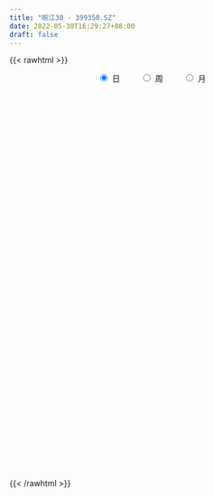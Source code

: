 ```yaml
---
title: "皖江30 - 399350.SZ"
date: 2022-05-30T16:29:27+08:00
draft: false
---
```

{{< rawhtml >}}
    <div style="text-align: center">
        <label style="padding: 1rem;"><input style="margin-right: .5rem" type="radio" name="period" value="D" checked onclick="period_change(this)">日</label>
        <label style="padding: 1rem;"><input style="margin-right: .5rem" type="radio" name="period" value="W" onclick="period_change(this)">周</label>
        <label style="padding: 1rem;"><input style="margin-right: .5rem" type="radio" name="period" value="M" onclick="period_change(this)">月</label>
    </div>
    <div id="chart" style="height: 700px;"></div> 
    <script type="text/javascript">
        const D_v = [9079015.0,12155680.0,10108279.0,9552630.0,9538394.0,8831805.0,7708312.0,10060372.0,8580296.0,9034649.0,9536774.0,9136052.0,7738916.0,7531287.0,7757231.0,7196269.0,9159114.0,9602960.0,8501267.0,7347193.0,6094975.0,7947464.0,8111820.0,8181786.0,9617601.0,12752869.0,13248936.0,12338369.0,9530592.0,9477907.0,8715242.0,8803348.0,9814666.0,8665782.0,9087326.0,11347841.0,11847890.0,12727002.0,12206080.0,12265904.0,11412756.0,14280322.0,12218944.0,9653690.0,11377717.0,16457371.0,19557958.0,17741028.0,24418887.0,19120826.0,13970919.0,15566450.0,15943881.0,14003642.0,11891174.0,14248055.0,11968412.0,10846871.0,9689245.0,10431549.0,12145506.0,9879539.0,11296861.0,13003690.0,10459528.0,9830618.0,10356034.0,10939987.0,11927283.0,13977476.0,17024061.0,16529620.0,17014488.0,19241397.0,21873218.0,16991547.0,17245168.0,13996112.0,16494867.0,16888484.0,19521496.0,24184875.0,19328294.0,24875928.0,17214129.0,18703713.0,17363350.0,12960919.0,13544400.0,14345016.0,16249181.0,11257277.0,11948719.0,9865813.0,11272966.0,13174887.0,14269290.0,11884082.0,12060667.0,13586879.0,14870960.0,14138804.0,13713551.0,12402658.0,12858341.0,12857444.0,14705886.0,14582415.0,16110442.0,13338111.0,13804530.0,13841498.0,11435673.0,12093488.0,13585988.0,10703471.0,9080365.0,12660833.0,11947349.0,11983837.0,10314638.0,11857977.0,9383238.0,11374849.0,13230060.0,12551748.0,13530983.0,10265406.0,9786828.0,10144153.0,10662019.0,10300453.0,9459923.0,10956225.0,13075544.0,14226889.0,12859753.0,13651448.0,12364858.0,12018482.0,12999057.0,13160589.0,11502042.0,13009131.0,14372583.0,11537704.0,9897166.0,10988959.0,12077069.0,12821912.0,9371438.0,8834884.0,9369834.0,9724762.0,9582975.0,13893488.0,12842614.0,10606748.0,13633665.0,11564211.0,11473023.0,15262824.0,16359740.0,14992246.0,11959462.0,11641439.0,15090617.0,15627191.0,11719740.0,9367953.0,11619736.0,10544394.0,9769467.0,10339420.0,12253837.0,11806707.0,15426312.0,16766017.0,14453525.0,11072131.0,9435917.0,8767349.0,9310135.0,12811102.0,11745045.0,11360483.0,11014183.0,15574546.0,12874286.0,12797374.0,12103092.0,12677139.0,20171042.0,18673115.0,16099188.0,15044490.0,14378066.0,12627012.0,10966423.0,11164304.0,15022980.0,14171293.0,12156607.0,10838386.0,10773286.0,10639784.0,8529461.0,9048264.0,9138762.0,9794507.0,11267074.0,10914107.0,12727090.0,11518575.0,13878773.0,13610114.0,15933555.0,15000349.0,16247873.0,18576716.0,17146514.0,18603341.0,13689838.0,12305340.0,13657420.0,12922316.0,11518787.0,15206928.0,14738364.0,16093239.0,13971937.0,14931022.0,12301230.0,11189184.0,10261249.0,12238557.0,14412179.0,14003924.0,13886197.0,12971485.0,13302562.0,12337617.0,12866479.0,14239867.0,12668057.0,15242224.0,14187585.0,13829395.0,14101446.0,13840840.0]
const D_histogram = [0.0,0.6172635897,1.0540589425,2.624211521,7.6424131393,9.534808343,10.9215136048,11.3188771716,13.7064456266,14.4555990939,11.7159223607,7.6432367098,4.3324890211,1.9528429789,-1.3068222797,-2.5044616951,0.0359330209,-0.73261819,-1.5894165434,-6.5556416445,-8.3970802764,-5.9971029588,-3.5636254458,-0.2626639523,2.3610778128,2.9923487776,6.0750525603,7.1458524921,5.8669393529,6.8312275089,4.5526577757,-1.5444361135,-4.0805092559,-7.0879877615,-5.1765157975,-5.6490510364,-6.6957825584,-4.3071056938,-1.6495831444,0.5518152519,5.3099222054,6.8932628253,8.5141007926,7.9068981821,12.004036547,16.2989220329,14.617437308,7.0643366365,-7.1841892351,-16.1209103106,-13.4049576221,-9.5873212164,-4.2790320333,-6.097581609,-4.2149401573,-5.0774371234,-4.9428956791,-3.6704816303,-2.2508130521,-2.147034089,-2.6526489179,-5.1817785111,-7.8823825225,-12.2915294177,-15.1424882445,-16.6402704103,-18.7301947025,-16.074453881,-12.8061338657,-5.2966723078,-2.7134462356,-1.9142938089,0.6268746531,3.2730173838,3.5326785732,4.3924735294,3.429906385,6.5143481528,10.9904811846,14.0339495023,16.7984313421,18.7265690335,19.1387482594,16.469218429,13.3050350993,5.7269647477,0.7411636209,-3.212789075,-3.0922610424,-3.6085085846,-4.6579852571,-5.9733738662,-10.3564011549,-11.044914046,-8.6692706526,-7.6120244082,-8.4667067226,-5.6528578775,-4.243608455,-3.8781488205,-1.7153285352,1.3155146355,2.1912876885,2.4333122509,0.7146587231,3.7925898052,6.9689508885,6.620775891,4.5714686469,3.2351223832,3.0528144358,-0.5224662628,-3.1822788915,-1.5938387826,-2.0044586872,-1.8800914401,-1.0896448506,-0.6435793609,0.8146253211,1.207339735,-0.8701261245,-1.7539995835,-1.3069068904,-2.4376670365,-0.6999808701,3.4730291368,6.3989075124,6.0349695719,3.2588336054,1.1004577221,-0.7891796759,-0.9902729751,-1.5490728362,-2.6240396143,-2.0942839461,-3.0698334031,-2.3788079052,1.3117483826,5.6690844407,8.6178320614,11.3486285763,10.9185902136,9.0856151008,8.9025390333,5.5587911664,-0.8269909685,-2.9255294421,-2.2246907734,-0.0881941775,-1.2911941004,-2.9819035396,-3.096725791,-5.8697465286,-6.3065005088,-5.6004542602,-5.3777833885,-8.4121159932,-8.8025661822,-9.6219855225,-10.2435734925,-13.6570681893,-14.2363258573,-17.0236162658,-18.4383412223,-16.420156972,-13.476456252,-10.973189563,-9.6018023106,-8.5869355132,-5.5708747007,-9.4884584919,-9.7407836627,-15.6229928604,-20.7561119226,-18.4442166539,-15.863014567,-8.5537952915,-2.2858968619,0.4684275515,1.1757923214,4.2983040225,7.2026462259,9.4138339479,13.27302296,14.7097663528,12.0548971879,12.3607638412,8.2220015559,6.5258953909,6.1118372706,6.9688216841,7.1109471429,6.167448339,4.0329121606,-0.3207589649,-6.6676465363,-11.9466085508,-11.7410863191,-11.2258267821,-15.5555381479,-25.748346263,-26.8311661686,-21.7237994496,-14.7962324189,-9.070811311,-4.328058244,0.2335315785,1.82267698,0.3681527814,0.2086584718,0.3230571084,5.0891643134,7.1725141995,9.4563285317,10.6061432388,9.5233622116,9.2309710979,5.5445178774,5.6314755444,3.6389877234,5.4986870773,4.9366266611,3.020639011,2.4223883128,-2.1803974521,-9.6891667459,-13.6479157774,-25.0166789043,-32.1490879467,-28.4050975153,-23.8941765473,-15.2466764527,-6.9767129184,-4.9305073386,-3.324261778,0.1313795857,5.7341122653,9.8096735443,13.1600215627,15.8407179055,18.1078964258,18.0051759068,18.1827643568,21.0272913089,22.2823433364,17.2016512177,16.2964864545,15.9697301833,15.1581739108,16.286288111]
const D_fast = [0.0,0.7715794872,1.4718895756,3.6980950343,10.6268999374,14.9029972269,19.0200808899,22.2471637496,28.0613436112,32.424396852,32.6137007089,30.4518242355,28.2241988021,26.3327635046,22.7463926761,20.9226378369,23.4720158081,22.5203100498,21.2661575605,14.6610220483,10.7203133473,11.6210149252,13.1635860768,16.3988815822,19.6128928005,20.9922509597,25.5937178825,28.4509809374,28.6388026363,31.3108976696,30.1704923803,23.6872894627,20.1310890063,15.3516135604,15.968956575,14.084158577,11.3634814153,12.6753818566,14.9205086199,17.2598608291,23.3454483339,26.6521046602,30.4014678256,31.7709897606,38.8691372623,47.2387532564,49.2116278585,43.4246113461,27.3800381657,14.4130895126,13.7778027956,15.1986088972,19.4371400719,16.094195094,16.9231015063,14.7912452595,13.6900627839,14.0448564252,14.9018217404,14.4688421812,13.3000651228,9.4754909019,4.8042912598,-2.6777379898,-9.3143188778,-14.9721686461,-21.7446416139,-23.1075142627,-23.0407277138,-16.8554342329,-14.9505697195,-14.629990745,-11.9321036198,-8.4677065431,-7.3248757104,-5.3669623719,-5.4720529201,-0.759024114,6.464729214,13.0166849072,19.9807745825,26.5905545323,31.7874208231,33.2351955999,33.397271045,27.2509418804,22.4504316588,17.6932816941,17.0407444661,15.6223697778,13.408396791,10.5996647154,3.627537138,0.1777957353,0.3861214656,-0.459638392,-3.4309973872,-2.0303630114,-1.6820157026,-2.2860932732,-0.5521051217,2.8076167078,4.231211683,5.0815643081,3.5415754611,7.5676539945,12.4862527999,13.7932717751,12.8868316927,12.3592660248,12.9401616864,9.2342644221,5.7788820705,6.9688624837,6.0571279074,5.7114722945,6.2295076713,6.5146783208,8.1765393331,8.8710886808,6.5760912902,5.2537179352,5.3740839058,3.6339070005,5.1965979495,10.2378652405,14.7634704942,15.9082749467,13.9468473815,12.0635859287,9.9766536118,9.5279920688,8.5819239987,6.850947317,6.8571319987,5.1141241909,5.2104477125,9.228941096,15.0035482643,20.1067539002,25.6747075592,27.97431675,28.4127454123,30.4553041031,28.5012540278,21.9087241509,19.0788033168,19.2234692921,21.3379173436,19.8121188956,17.3759335715,16.4869298723,12.2464725026,10.2330933952,9.5390260787,8.4172511033,3.2798895003,0.6887977658,-2.5361179552,-5.7185992983,-12.5463610424,-16.6847001747,-23.7278946496,-29.7522049118,-31.8390599045,-32.2644732474,-32.5045039492,-33.5335672745,-34.6654343553,-33.042092218,-39.3317906321,-42.0193117186,-51.8072691315,-62.1294161743,-64.428575069,-65.813126624,-60.6423561713,-54.9459319572,-52.074500656,-51.0731878057,-46.876100099,-42.171096339,-37.6064501301,-30.429005378,-25.314820397,-24.9559652649,-21.5599076512,-23.6431695477,-23.7078018648,-22.5939006676,-19.9947108331,-18.0748485885,-17.4764853076,-18.6027934459,-23.0366543126,-31.0504535181,-39.3160676703,-42.0458170183,-44.3370141769,-52.5556100797,-69.1855047605,-76.9761162083,-77.2996993516,-74.0711904257,-70.6134721456,-66.9527336396,-62.3327609224,-60.287946276,-61.6504322792,-61.7577619708,-61.5625990572,-55.5242007738,-51.6477223378,-46.9998258727,-43.1984753559,-41.9004158301,-39.8850641694,-42.1853879205,-40.6905613674,-41.7733022576,-38.5389311343,-37.8668348853,-39.0276627826,-39.0203164027,-44.1682015306,-54.0992625108,-61.4699904867,-79.0929233397,-94.2626043688,-97.6198883162,-99.082511485,-94.2466805035,-87.7208951989,-86.9073164537,-86.1321363376,-82.6436500775,-75.6073893316,-69.0794096665,-62.4390562574,-55.7981804383,-49.0040278115,-44.6054543539,-39.8821748147,-31.7808250354,-24.9551871737,-25.735466488,-22.5665096376,-18.9008333629,-15.9228461578,-10.7231599298]
const D_slow = [0.0,0.1543158974,0.4178306331,1.0738835133,2.9844867981,5.3681888839,8.0985672851,10.928286578,14.3548979847,17.9687977581,20.8977783483,22.8085875257,23.891709781,24.3799205257,24.0532149558,23.427099532,23.4360827872,23.2529282398,22.8555741039,21.2166636928,19.1173936237,17.618117884,16.7272115226,16.6615455345,17.2518149877,17.9999021821,19.5186653222,21.3051284452,22.7718632834,24.4796701607,25.6178346046,25.2317255762,24.2115982622,22.4396013219,21.1454723725,19.7332096134,18.0592639738,16.9824875503,16.5700917642,16.7080455772,18.0355261285,19.7588418349,21.887367033,23.8640915785,26.8651007153,30.9398312235,34.5941905505,36.3602747096,34.5642274008,30.5339998232,27.1827604177,24.7859301136,23.7161721052,22.191776703,21.1380416637,19.8686823828,18.632958463,17.7153380555,17.1526347924,16.6158762702,15.9527140407,14.6572694129,12.6866737823,9.6137914279,5.8281693667,1.6681017642,-3.0144469114,-7.0330603817,-10.2345938481,-11.5587619251,-12.237123484,-12.7156969362,-12.5589782729,-11.7407239269,-10.8575542836,-9.7594359013,-8.901959305,-7.2733722668,-4.5257519707,-1.0172645951,3.1823432404,7.8639854988,12.6486725637,16.7659771709,20.0922359457,21.5239771327,21.7092680379,20.9060707691,20.1330055085,19.2308783624,18.0663820481,16.5730385816,13.9839382928,11.2227097813,9.0553921182,7.1523860161,5.0357093355,3.6224948661,2.5615927524,1.5920555472,1.1632234135,1.4921020723,2.0399239945,2.6482520572,2.826916738,3.7750641893,5.5173019114,7.1724958841,8.3153630459,9.1241436416,9.8873472506,9.7567306849,8.961160962,8.5627012664,8.0615865946,7.5915637345,7.3191525219,7.1582576817,7.361914012,7.6637489457,7.4462174146,7.0077175187,6.6809907961,6.071574037,5.8965788195,6.7648361037,8.3645629818,9.8733053748,10.6880137761,10.9631282067,10.7658332877,10.5182650439,10.1309968349,9.4749869313,8.9514159448,8.183957594,7.5892556177,7.9171927133,9.3344638235,11.4889218389,14.3260789829,17.0557265363,19.3271303115,21.5527650699,22.9424628615,22.7357151193,22.0043327588,21.4481600655,21.4261115211,21.103312996,20.3578371111,19.5836556634,18.1162190312,16.539593904,15.139480339,13.7950344918,11.6920054935,9.491363948,7.0858675674,4.5249741942,1.1107071469,-2.4483743174,-6.7042783839,-11.3138636894,-15.4189029324,-18.7880169954,-21.5313143862,-23.9317649638,-26.0784988421,-27.4712175173,-29.8433321403,-32.278528056,-36.1842762711,-41.3733042517,-45.9843584152,-49.9501120569,-52.0885608798,-52.6600350953,-52.5429282074,-52.2489801271,-51.1744041214,-49.373742565,-47.020284078,-43.702028338,-40.0245867498,-37.0108624528,-33.9206714925,-31.8651711035,-30.2336972558,-28.7057379381,-26.9635325171,-25.1857957314,-23.6439336467,-22.6357056065,-22.7158953477,-24.3828069818,-27.3694591195,-30.3047306993,-33.1111873948,-37.0000719318,-43.4371584975,-50.1449500397,-55.5758999021,-59.2749580068,-61.5426608346,-62.6246753956,-62.5662925009,-62.1106232559,-62.0185850606,-61.9664204426,-61.8856561655,-60.6133650872,-58.8202365373,-56.4561544044,-53.8046185947,-51.4237780418,-49.1160352673,-47.7299057979,-46.3220369118,-45.412289981,-44.0376182117,-42.8034615464,-42.0483017936,-41.4427047154,-41.9878040785,-44.4100957649,-47.8220747093,-54.0762444354,-62.1135164221,-69.2147908009,-75.1883349377,-79.0000040509,-80.7441822805,-81.9768091151,-82.8078745596,-82.7750296632,-81.3415015969,-78.8890832108,-75.5990778201,-71.6388983438,-67.1119242373,-62.6106302606,-58.0649391714,-52.8081163442,-47.2375305101,-42.9371177057,-38.8629960921,-34.8705635462,-31.0810200685,-27.0094480408]
const D_data = [['2021-05-19', 2576.3247, 2586.0259, 2552.6725, 2598.9039],['2021-05-20', 2576.9931, 2595.6982, 2576.533, 2611.826],['2021-05-21', 2611.6219, 2597.0093, 2592.1588, 2638.7784],['2021-05-24', 2594.4749, 2618.2486, 2571.0273, 2619.4246],['2021-05-25', 2616.7656, 2683.7699, 2605.786, 2687.3733],['2021-05-26', 2679.5832, 2670.8412, 2664.9692, 2688.1666],['2021-05-27', 2667.0861, 2682.5834, 2657.7227, 2697.8716],['2021-05-28', 2693.3165, 2685.3187, 2672.7319, 2717.7191],['2021-05-31', 2690.6037, 2729.6872, 2676.453, 2733.1443],['2021-06-01', 2726.8323, 2731.2864, 2684.9016, 2733.3047],['2021-06-02', 2744.7934, 2695.4401, 2686.3791, 2748.5208],['2021-06-03', 2688.3857, 2671.1393, 2663.2293, 2706.7959],['2021-06-04', 2654.2905, 2668.7974, 2648.2948, 2685.396],['2021-06-07', 2668.7269, 2670.9974, 2643.3927, 2671.1003],['2021-06-08', 2666.7565, 2648.3781, 2628.672, 2683.1393],['2021-06-09', 2641.915, 2663.9888, 2624.7293, 2674.2743],['2021-06-10', 2673.3349, 2716.8479, 2670.3058, 2729.246],['2021-06-11', 2717.1238, 2683.2322, 2678.528, 2720.3648],['2021-06-15', 2688.3136, 2680.0748, 2662.0016, 2701.0558],['2021-06-16', 2675.0382, 2612.6303, 2604.7919, 2677.1863],['2021-06-17', 2599.0064, 2630.197, 2599.0064, 2635.2465],['2021-06-18', 2648.6216, 2681.7228, 2647.647, 2692.7686],['2021-06-21', 2675.9358, 2693.874, 2659.9087, 2713.42],['2021-06-22', 2701.0992, 2721.161, 2678.3898, 2726.2409],['2021-06-23', 2724.0316, 2732.0184, 2720.3132, 2755.4653],['2021-06-24', 2743.6679, 2720.5453, 2716.8851, 2751.8879],['2021-06-25', 2725.1093, 2767.6796, 2723.1561, 2774.8569],['2021-06-28', 2758.9383, 2761.9607, 2745.5217, 2789.6064],['2021-06-29', 2773.3465, 2740.3172, 2739.2841, 2774.8229],['2021-06-30', 2738.2814, 2776.0604, 2728.9944, 2777.438],['2021-07-01', 2783.7824, 2739.9938, 2733.9724, 2786.0254],['2021-07-02', 2725.6285, 2674.2327, 2669.8426, 2728.6474],['2021-07-05', 2673.9358, 2696.7114, 2668.3327, 2706.0362],['2021-07-06', 2700.2688, 2674.6001, 2639.4645, 2700.2688],['2021-07-07', 2659.5754, 2731.4733, 2648.9526, 2735.8808],['2021-07-08', 2730.7006, 2704.0641, 2703.7225, 2742.9546],['2021-07-09', 2696.1695, 2690.4819, 2636.4982, 2700.2008],['2021-07-12', 2715.7904, 2735.2718, 2686.4744, 2755.9988],['2021-07-13', 2760.5629, 2752.3421, 2745.4114, 2781.3144],['2021-07-14', 2761.8523, 2761.7487, 2750.1206, 2800.0992],['2021-07-15', 2753.2811, 2817.5258, 2751.5183, 2817.5258],['2021-07-16', 2815.5945, 2802.543, 2799.7096, 2842.9703],['2021-07-19', 2816.5123, 2820.8753, 2800.6348, 2838.3118],['2021-07-20', 2794.3933, 2805.5622, 2782.4577, 2810.0574],['2021-07-21', 2830.4771, 2885.6306, 2830.1716, 2888.2074],['2021-07-22', 2906.634, 2926.3885, 2885.8739, 2929.4601],['2021-07-23', 2925.6796, 2875.6667, 2871.9554, 2927.5961],['2021-07-26', 2889.1407, 2790.7761, 2737.2699, 2889.1407],['2021-07-27', 2794.3431, 2652.6862, 2652.6862, 2826.9029],['2021-07-28', 2628.151, 2651.6283, 2576.5781, 2685.7905],['2021-07-29', 2704.8344, 2773.0775, 2688.0198, 2782.2289],['2021-07-30', 2774.0311, 2799.096, 2739.5776, 2837.8188],['2021-08-02', 2776.2003, 2840.4459, 2741.9442, 2844.2792],['2021-08-03', 2812.5067, 2759.688, 2736.3537, 2813.0031],['2021-08-04', 2757.0243, 2805.2106, 2753.4351, 2809.5092],['2021-08-05', 2754.2296, 2772.7628, 2707.2251, 2789.4306],['2021-08-06', 2768.4616, 2782.0096, 2738.5299, 2794.3662],['2021-08-09', 2758.2888, 2799.2281, 2742.389, 2815.835],['2021-08-10', 2788.9679, 2808.4926, 2773.7147, 2823.2129],['2021-08-11', 2794.7457, 2796.7771, 2786.9457, 2822.0846],['2021-08-12', 2787.2406, 2788.4451, 2780.592, 2810.701],['2021-08-13', 2780.1085, 2753.8804, 2739.6353, 2794.1525],['2021-08-16', 2757.5759, 2734.24, 2730.9462, 2771.4196],['2021-08-17', 2743.3066, 2687.0116, 2675.6632, 2771.5617],['2021-08-18', 2686.8142, 2676.919, 2660.0523, 2703.1125],['2021-08-19', 2673.2426, 2669.8439, 2642.1099, 2693.2794],['2021-08-20', 2650.7642, 2638.3754, 2605.6395, 2668.9501],['2021-08-23', 2648.0976, 2684.6998, 2627.0181, 2691.2662],['2021-08-24', 2690.4847, 2695.6213, 2675.5218, 2723.6694],['2021-08-25', 2704.9743, 2769.2109, 2696.2485, 2769.4211],['2021-08-26', 2759.714, 2729.9334, 2727.1553, 2789.7961],['2021-08-27', 2701.5196, 2713.1078, 2694.8304, 2733.3787],['2021-08-30', 2696.0756, 2741.6892, 2681.1428, 2752.4389],['2021-08-31', 2734.3284, 2756.9162, 2715.9111, 2762.1445],['2021-09-01', 2764.7687, 2736.0074, 2701.6292, 2778.4262],['2021-09-02', 2731.1435, 2748.2806, 2731.1435, 2765.464],['2021-09-03', 2744.205, 2726.967, 2716.1041, 2777.6253],['2021-09-06', 2740.9791, 2786.2986, 2724.3506, 2790.1636],['2021-09-07', 2785.0787, 2830.4564, 2759.9455, 2834.5932],['2021-09-08', 2825.5988, 2842.5658, 2822.7757, 2856.7107],['2021-09-09', 2830.0367, 2867.3756, 2827.7583, 2868.5869],['2021-09-10', 2857.848, 2884.691, 2851.778, 2906.5723],['2021-09-13', 2892.1803, 2888.7186, 2876.7116, 2913.0894],['2021-09-14', 2889.7579, 2860.3679, 2853.2213, 2910.1311],['2021-09-15', 2856.6096, 2852.9283, 2833.3349, 2874.7621],['2021-09-16', 2865.5095, 2779.0589, 2778.3311, 2867.115],['2021-09-17', 2785.4612, 2783.1398, 2743.8498, 2802.1375],['2021-09-22', 2753.0855, 2773.8606, 2752.771, 2793.7915],['2021-09-23', 2804.3644, 2814.9302, 2794.6935, 2831.5207],['2021-09-24', 2810.1284, 2805.9931, 2792.6165, 2838.9146],['2021-09-27', 2831.3279, 2794.4016, 2756.2765, 2848.3322],['2021-09-28', 2792.3574, 2782.852, 2772.8918, 2806.4853],['2021-09-29', 2762.0245, 2724.5514, 2724.022, 2783.0669],['2021-09-30', 2741.462, 2750.3009, 2734.0837, 2760.2438],['2021-10-08', 2783.6984, 2786.8192, 2749.6305, 2788.4758],['2021-10-11', 2804.09, 2774.2261, 2766.4389, 2808.8836],['2021-10-12', 2770.402, 2745.2189, 2708.9917, 2786.1713],['2021-10-13', 2757.8046, 2791.4697, 2735.703, 2796.3184],['2021-10-14', 2785.8931, 2781.7902, 2760.1474, 2797.2255],['2021-10-15', 2759.7193, 2770.5561, 2749.9231, 2788.1337],['2021-10-18', 2779.3577, 2797.8992, 2749.6043, 2798.8317],['2021-10-19', 2799.0342, 2822.9066, 2796.6861, 2827.5373],['2021-10-20', 2801.7718, 2808.1562, 2799.5617, 2826.295],['2021-10-21', 2810.9357, 2805.4387, 2791.1146, 2827.4737],['2021-10-22', 2805.5647, 2778.5081, 2776.3521, 2820.2851],['2021-10-25', 2780.029, 2844.6087, 2779.5742, 2848.2265],['2021-10-26', 2864.0923, 2867.8061, 2851.66, 2892.9095],['2021-10-27', 2860.1654, 2837.6666, 2829.8596, 2873.2197],['2021-10-28', 2853.049, 2815.4374, 2794.9775, 2853.3687],['2021-10-29', 2783.9687, 2819.5675, 2761.5203, 2832.0016],['2021-11-01', 2810.2259, 2833.7965, 2791.1139, 2855.063],['2021-11-02', 2826.5704, 2783.4838, 2751.7513, 2827.0632],['2021-11-03', 2784.3924, 2777.8845, 2760.3653, 2808.5243],['2021-11-04', 2793.8367, 2827.5641, 2780.2959, 2829.0614],['2021-11-05', 2810.723, 2805.4431, 2803.8454, 2848.5732],['2021-11-08', 2806.5832, 2810.9299, 2796.1108, 2827.2842],['2021-11-09', 2819.939, 2821.6346, 2796.3808, 2835.4838],['2021-11-10', 2818.623, 2821.0115, 2783.031, 2833.0585],['2021-11-11', 2817.8087, 2839.974, 2816.0426, 2840.4005],['2021-11-12', 2849.1532, 2833.5269, 2826.7867, 2851.957],['2021-11-15', 2832.7122, 2799.2033, 2789.0765, 2836.6102],['2021-11-16', 2791.8741, 2806.106, 2788.5926, 2834.9762],['2021-11-17', 2805.3223, 2821.353, 2791.6281, 2822.9538],['2021-11-18', 2816.8326, 2799.1242, 2790.6623, 2816.8326],['2021-11-19', 2794.4248, 2836.3238, 2785.1721, 2839.6894],['2021-11-22', 2850.111, 2884.9142, 2849.5812, 2901.8023],['2021-11-23', 2884.2199, 2893.596, 2868.1336, 2900.17],['2021-11-24', 2891.33, 2865.6081, 2859.2776, 2893.2723],['2021-11-25', 2865.82, 2832.0492, 2828.3369, 2866.0161],['2021-11-26', 2822.4888, 2829.6976, 2814.5186, 2838.9615],['2021-11-29', 2799.9537, 2823.7561, 2793.094, 2849.1525],['2021-11-30', 2844.2518, 2840.0537, 2820.214, 2852.4304],['2021-12-01', 2842.8388, 2833.9617, 2816.3263, 2844.4322],['2021-12-02', 2822.2054, 2822.7804, 2810.4917, 2843.2745],['2021-12-03', 2824.8952, 2840.8373, 2808.9501, 2845.8988],['2021-12-06', 2849.4693, 2819.9063, 2818.2714, 2863.0722],['2021-12-07', 2837.3483, 2838.9632, 2812.9083, 2857.6622],['2021-12-08', 2848.403, 2889.1362, 2834.2668, 2890.6386],['2021-12-09', 2892.1098, 2923.3761, 2888.1517, 2931.7889],['2021-12-10', 2904.9809, 2932.7769, 2898.1026, 2939.912],['2021-12-13', 2952.21, 2955.3268, 2949.6465, 2987.034],['2021-12-14', 2940.0237, 2933.1366, 2925.0036, 2945.735],['2021-12-15', 2926.811, 2920.0435, 2913.2699, 2930.7821],['2021-12-16', 2925.6255, 2945.4014, 2917.6347, 2945.4014],['2021-12-17', 2943.9933, 2905.1959, 2905.1959, 2944.0747],['2021-12-20', 2892.6502, 2845.817, 2839.7807, 2915.8535],['2021-12-21', 2841.0744, 2878.2198, 2841.0744, 2882.2836],['2021-12-22', 2885.31, 2910.5527, 2872.8061, 2911.3975],['2021-12-23', 2913.0325, 2938.3842, 2904.9803, 2940.8738],['2021-12-24', 2942.2344, 2901.5386, 2900.2701, 2958.363],['2021-12-27', 2889.7919, 2888.8151, 2873.2719, 2912.6605],['2021-12-28', 2898.7652, 2904.0799, 2878.0597, 2906.7096],['2021-12-29', 2908.3891, 2862.0093, 2860.4894, 2908.3891],['2021-12-30', 2858.4972, 2880.167, 2857.8217, 2903.0489],['2021-12-31', 2895.0584, 2892.7025, 2876.3325, 2898.9541],['2022-01-04', 2909.7858, 2886.8197, 2862.8305, 2911.75],['2022-01-05', 2885.7565, 2834.6391, 2814.3725, 2886.0902],['2022-01-06', 2815.5965, 2853.0827, 2812.6594, 2859.5841],['2022-01-07', 2854.1694, 2838.2027, 2834.8428, 2881.0998],['2022-01-10', 2829.145, 2829.619, 2802.7493, 2838.0019],['2022-01-11', 2831.6386, 2774.4677, 2767.4203, 2831.6386],['2022-01-12', 2789.205, 2787.8567, 2764.0874, 2790.1542],['2022-01-13', 2797.2666, 2737.8261, 2736.4455, 2797.9358],['2022-01-14', 2720.8549, 2728.0916, 2708.715, 2748.4957],['2022-01-17', 2721.4622, 2756.8484, 2718.4854, 2763.1374],['2022-01-18', 2756.2304, 2767.463, 2734.8222, 2776.4786],['2022-01-19', 2769.6661, 2764.023, 2740.27, 2800.0398],['2022-01-20', 2748.9141, 2748.8369, 2733.0797, 2768.3695],['2022-01-21', 2740.1144, 2739.9645, 2730.2784, 2766.2204],['2022-01-24', 2738.9743, 2766.4786, 2733.7472, 2779.0503],['2022-01-25', 2748.9053, 2666.9689, 2666.0824, 2757.3065],['2022-01-26', 2671.5517, 2689.4339, 2648.8567, 2698.6895],['2022-01-27', 2688.1784, 2587.1274, 2583.0598, 2688.1784],['2022-01-28', 2608.6014, 2546.4626, 2543.3825, 2615.0307],['2022-02-07', 2596.4976, 2610.1436, 2596.4976, 2636.1418],['2022-02-08', 2617.4993, 2606.1642, 2552.8599, 2617.4993],['2022-02-09', 2607.9864, 2675.1799, 2605.0676, 2677.7576],['2022-02-10', 2684.8955, 2687.1411, 2665.7895, 2700.6766],['2022-02-11', 2680.568, 2659.3401, 2653.2341, 2710.0647],['2022-02-14', 2635.2495, 2636.2515, 2622.2952, 2673.6846],['2022-02-15', 2640.945, 2671.7345, 2637.3432, 2679.6954],['2022-02-16', 2682.9501, 2682.7971, 2672.1667, 2694.1981],['2022-02-17', 2680.1583, 2687.7839, 2666.8391, 2702.5225],['2022-02-18', 2664.8113, 2727.5546, 2662.3695, 2728.2167],['2022-02-21', 2723.9093, 2716.8248, 2700.9104, 2732.4407],['2022-02-22', 2695.3124, 2667.4783, 2652.1841, 2695.3124],['2022-02-23', 2671.0973, 2702.9607, 2670.5257, 2706.2966],['2022-02-24', 2685.5397, 2640.4114, 2601.9716, 2700.5631],['2022-02-25', 2669.9835, 2656.6842, 2648.9219, 2701.2113],['2022-02-28', 2659.1131, 2667.8957, 2621.4279, 2667.9771],['2022-03-01', 2679.2119, 2686.3106, 2665.5537, 2693.8993],['2022-03-02', 2674.1979, 2681.9933, 2661.3024, 2685.9001],['2022-03-03', 2692.9809, 2668.0563, 2665.0606, 2701.0755],['2022-03-04', 2644.7542, 2645.5638, 2626.0342, 2670.584],['2022-03-07', 2648.9127, 2598.3866, 2583.5465, 2648.9127],['2022-03-08', 2600.1728, 2538.1838, 2529.6783, 2618.2774],['2022-03-09', 2550.5582, 2508.8396, 2399.8971, 2560.3204],['2022-03-10', 2557.4143, 2550.1838, 2533.214, 2566.2173],['2022-03-11', 2506.4501, 2542.2655, 2462.2219, 2551.8544],['2022-03-14', 2513.2317, 2455.4085, 2452.7212, 2535.4487],['2022-03-15', 2426.4246, 2320.1513, 2318.1828, 2431.2424],['2022-03-16', 2357.4147, 2375.9361, 2243.9316, 2384.0219],['2022-03-17', 2416.4634, 2437.3981, 2416.3589, 2474.3688],['2022-03-18', 2428.0935, 2470.005, 2420.1674, 2477.7864],['2022-03-21', 2476.1923, 2471.0598, 2448.5089, 2487.4922],['2022-03-22', 2472.6393, 2472.9024, 2451.6108, 2487.1767],['2022-03-23', 2476.967, 2485.2987, 2466.9613, 2491.3708],['2022-03-24', 2476.6414, 2456.6525, 2447.6703, 2477.0398],['2022-03-25', 2457.8555, 2410.8772, 2409.3562, 2465.8729],['2022-03-28', 2393.6731, 2414.1061, 2381.9604, 2428.4181],['2022-03-29', 2421.1403, 2408.7842, 2399.261, 2437.3942],['2022-03-30', 2419.4486, 2473.7684, 2419.4486, 2474.7639],['2022-03-31', 2464.8699, 2455.1251, 2450.8307, 2473.5512],['2022-04-01', 2435.8884, 2467.939, 2431.6279, 2481.2805],['2022-04-06', 2460.6955, 2463.2284, 2433.1961, 2466.3725],['2022-04-07', 2451.9822, 2435.9946, 2435.9665, 2484.8953],['2022-04-08', 2441.3302, 2442.5239, 2404.8023, 2455.1422],['2022-04-11', 2434.0055, 2388.1962, 2375.8355, 2434.1006],['2022-04-12', 2396.7944, 2423.5009, 2353.6579, 2423.8061],['2022-04-13', 2399.8133, 2389.4337, 2389.2194, 2432.9813],['2022-04-14', 2402.2477, 2434.6453, 2395.7332, 2450.7049],['2022-04-15', 2417.1602, 2405.7988, 2396.8733, 2436.9836],['2022-04-18', 2380.6112, 2379.2365, 2358.5489, 2397.8222],['2022-04-19', 2376.8474, 2385.1542, 2372.278, 2403.9614],['2022-04-20', 2350.1712, 2314.9753, 2306.6033, 2361.5287],['2022-04-21', 2293.5985, 2234.7322, 2224.7214, 2318.7308],['2022-04-22', 2215.0051, 2232.1436, 2206.3169, 2253.1473],['2022-04-25', 2185.7267, 2074.8372, 2074.8372, 2185.7267],['2022-04-26', 2080.0759, 2046.4578, 2040.1881, 2114.5995],['2022-04-27', 2033.9286, 2139.8937, 2033.0813, 2139.8989],['2022-04-28', 2127.2055, 2140.5863, 2110.0576, 2160.5406],['2022-04-29', 2153.8143, 2201.4173, 2129.4243, 2210.4992],['2022-05-05', 2199.3796, 2222.2641, 2194.4231, 2240.8644],['2022-05-06', 2171.8257, 2155.8388, 2150.724, 2182.8046],['2022-05-09', 2148.1317, 2145.1504, 2130.1037, 2165.9438],['2022-05-10', 2107.5587, 2168.9631, 2098.9675, 2169.5075],['2022-05-11', 2174.4475, 2211.0995, 2174.3303, 2256.7105],['2022-05-12', 2200.0441, 2213.0252, 2191.0038, 2228.7174],['2022-05-13', 2219.6807, 2222.2842, 2200.4205, 2228.5612],['2022-05-16', 2240.0044, 2231.3947, 2217.3853, 2248.426],['2022-05-17', 2229.7699, 2243.3702, 2213.6173, 2243.6362],['2022-05-18', 2243.0116, 2224.7806, 2214.3466, 2244.5356],['2022-05-19', 2185.7859, 2234.4178, 2182.5902, 2235.4855],['2022-05-20', 2239.211, 2283.8872, 2239.211, 2283.8872],['2022-05-23', 2286.9729, 2285.3445, 2263.0317, 2287.6907],['2022-05-24', 2292.5549, 2204.9606, 2204.5488, 2292.6199],['2022-05-25', 2204.4517, 2248.6727, 2203.6282, 2248.86],['2022-05-26', 2248.8032, 2260.2771, 2224.2058, 2270.143],['2022-05-27', 2268.5728, 2258.906, 2243.1874, 2287.0485],['2022-05-30', 2270.2843, 2292.565, 2258.6724, 2294.857]]
const W_v = [37579048.0,38219816.0,43416768.0,45464465.0,35197032.0,33824056.0,40346400.0,44696360.0,38572583.0,31818540.0,23559887.0,29916716.0,26778521.0,26743647.0,29229000.0,29608687.0,34390463.0,29450294.0,22180551.0,20213397.0,16723297.0,17820328.0,21459086.0,26958415.0,31359798.0,31991125.0,31089071.0,37726315.0,44470398.0,12793799.0,16014730.0,38927197.0,44277869.0,40522912.0,45977767.0,33211754.0,17309102.0,24505299.0,27390668.0,25820702.0,15932661.0,26015163.0,22958486.0,23671720.0,24098248.0,22756332.0,21131338.0,27738115.0,23672888.0,32221060.0,25556078.0,20636695.0,37016446.0,25656292.0,26049089.0,31693845.0,26021380.0,38783468.0,35002489.0,30585824.0,37939080.0,29468355.0,40271404.0,38138323.0,32614892.0,33708293.0,28037045.0,35498955.0,31186679.0,22415822.0,24161313.0,17903998.0,16121511.0,15843560.0,10861600.0,21971638.0,19000446.0,17750552.0,19865331.0,28103929.0,34757666.0,54929458.0,67661224.0,53336281.0,46186866.0,36496644.0,43953480.0,49899981.0,40760037.0,32231378.0,11074144.0,28418967.0,28505898.0,22170095.0,18751228.0,15066836.0,19923538.0,20880172.0,17506398.0,22220654.0,17904276.0,18553097.0,16308258.0,15088172.0,16427259.0,22601631.0,25075892.0,23903622.0,31256811.0,21172627.0,20676839.0,20735727.0,3034939.0,13159273.0,18021291.0,15070401.0,15780227.0,18148955.0,16778311.0,19390271.0,21231575.0,18267881.0,25628545.0,35730544.0,31381736.0,29559701.0,40561782.0,28014685.0,27382528.0,48445739.0,47310504.0,54469734.0,66462759.0,56825776.0,47329242.0,40606664.0,34336908.0,35452242.0,31712074.0,31725261.0,34175975.0,25536966.0,20681502.0,28668524.0,30481404.0,31361254.0,42132886.0,39569049.0,41514763.0,20036671.0,41876765.0,74145225.0,75551364.0,54100595.0,46961726.0,63937079.0,50102196.0,61503231.0,42850521.0,37841771.0,44136233.0,29065355.0,38533464.0,14691460.0,6829882.0,29277399.0,22721703.0,28855687.0,35305329.0,41337290.0,52229804.0,46988185.0,47087692.0,33824848.0,44070909.0,47938343.0,35302033.0,57727698.0,53581221.0,44942063.0,44290169.0,38404625.0,20644382.0,23940740.0,70357657.0,56437002.0,65997420.0,45039876.0,39224827.0,35395567.0,34406329.0,35271419.0,41746701.0,40530126.0,20504911.0,61029257.0,50433233.0,45691513.0,44026687.0,41246861.0,29890899.0,51913012.0,48865458.0,50763505.0,62892064.0,69265680.0,90818110.0,68055164.0,52992710.0,54946731.0,70398427.0,92365818.0,91085834.0,97485414.0,40850335.0,49320990.0,11272966.0,64975805.0,67984314.0,71594298.0,64761177.0,56375855.0,56160762.0,56279118.0,54454164.0,65121430.0,65043402.0,57322810.0,46883893.0,50976515.0,69652044.0,66038449.0,51640970.0,70706398.0,51396634.0,62568543.0,76421762.0,69115179.0,63353570.0,48129557.0,56221353.0,43422442.0,85574793.0,64093701.0,74941490.0,23490414.0,64802106.0,65718010.0,70028707.0,13840840.0]
const W_histogram = [0.0,2.2264578917,2.7933504976,2.7053700914,8.3799818241,13.097233754,15.4914854014,14.5670363059,15.1535364721,14.6165977932,14.1747449477,14.2404460045,10.4020407431,8.9029595677,6.1778408564,8.729339734,8.920133023,4.3693249092,3.3605194755,-1.2741969724,-4.5690188416,-5.1785262243,-6.8531096643,-4.94493524,-5.1169118443,-6.256666817,-4.4354153399,-9.0859518853,-22.4861851003,-26.8260847201,-25.4918083521,-20.4961069162,-13.447951765,-8.5556430982,-13.4393527549,-9.7147660335,-9.2729444963,-9.1441863815,-11.0603260247,-11.2051192193,-8.3688251523,-3.8452808093,-0.8012296018,-1.280895683,-3.694778149,-6.2309403438,-8.1628100133,-15.0185291259,-18.4701167927,-23.4830218823,-20.7422942707,-19.2398824378,-14.3097738048,-16.4135070058,-14.3843643862,-17.5893566161,-17.3859953548,-15.1462518793,-13.2060282652,-13.7623787292,-8.4787433972,-4.2281828809,-9.4215450616,-14.3516691032,-15.1633598449,-10.7424684683,-8.2600102557,-0.5246655444,1.1068549487,4.1021983792,6.747528842,8.0359068364,6.0953651052,4.3550589756,5.4074265155,9.3594439223,13.2641365865,16.4186435593,18.169603708,22.9863364749,29.6417023584,38.4584744855,43.5531408202,47.5364372189,50.9910129639,50.2381547833,53.7164962695,51.3603314491,48.8936750619,37.7318488535,26.7790310853,12.7055949665,1.2933184814,-7.7858308471,-13.1682284183,-19.8507046089,-21.1715588355,-16.7002515894,-13.4347102922,-8.5976361756,-8.1853888241,-8.5071988188,-7.197492327,-9.1229045204,-14.0516002546,-13.4271458385,-9.184583193,-6.1729515894,0.1383098449,4.1895700953,5.4765689637,2.4830513123,-0.7428906997,-1.2087076798,-3.685778262,-5.7979848875,-7.0072939053,-5.6734712001,-6.8859432578,-5.4782896385,-5.0012798537,-2.2231113219,1.4384274448,6.4745599335,9.6142877871,15.7721870297,22.097479235,22.9559759184,21.3349080021,19.0250601179,18.951657932,23.4089742858,16.6077268745,17.1908357667,7.9376507402,-2.0575496089,-8.4029682054,-13.9959838893,-14.2813233441,-12.4996982545,-12.265965197,-9.7132983594,-4.4946605802,-1.8964380703,-3.3779668509,-1.7030085114,1.179550796,6.1011306194,12.2117465117,16.9498527904,24.3911047305,36.9453822151,37.9191912331,34.8630669704,39.5312014858,39.588700488,36.4482618409,33.8371911105,34.7316684435,27.7428151106,14.7807216145,7.7563511587,-2.9455805384,-11.2743907124,-12.6339020977,-16.2265452645,-24.8306507717,-27.4851473128,-22.014911698,-15.3933852902,-10.5987050453,-11.6374954225,-8.1655638554,-7.1921884763,-1.7550410106,1.0885674765,4.6394379995,15.2160680661,16.6844444916,24.8096413078,23.3003784985,20.5113697499,26.8524599145,29.0175803182,9.5808859439,-7.4618929415,-19.7549342389,-36.2716903608,-44.0180079541,-42.3097926516,-42.3312717378,-40.1496881827,-28.8286541597,-18.4187108484,-16.2303988328,-9.4855343017,-1.366981812,8.8961944113,13.255239989,15.6305170976,15.5847439051,19.5702705569,14.3798803396,10.6780662036,14.1934720818,19.530964562,16.1330435356,11.1974377815,4.8265267157,-7.6971522885,-11.2627052839,-12.8856816945,-3.9955251137,-5.5192080854,-5.5384260097,-9.6136340735,-10.1108589323,-11.6847488349,-12.2789826018,-10.0872129577,-9.7628369337,-7.9100311824,-6.7920847499,-6.779218194,-6.3104393386,-0.4096340264,0.9599384369,0.9421934334,-0.2768114259,-5.0983601875,-15.4625231747,-20.9374067091,-36.1196015199,-36.9555338096,-31.5217449145,-31.2472933958,-30.3366774783,-34.8884968405,-40.5651730909,-45.718752629,-42.7551550094,-40.0252601178,-38.2155032833,-45.7287998269,-49.4661325155,-51.4759364418,-45.0311739034,-33.8314935,-25.6871210005,-16.0838710539]
const W_fast = [0.0,2.7830723647,4.0483025949,4.6366647116,12.4062719003,20.3978322687,26.6649552664,29.3822652474,33.7571495317,36.8743603011,39.9761936924,43.6020062504,42.3641111748,43.0907698913,41.9101113941,46.6439452052,49.06477175,45.6062948634,45.4376192986,40.4843536077,36.0472770281,34.1431380893,30.7552772331,31.4272178474,29.976013282,27.2720916051,27.9844892473,21.0624647305,2.0406852404,-9.0057355594,-14.0444112794,-14.1727365725,-10.4865693626,-7.7331714703,-15.9767193158,-14.6808241028,-16.5572386897,-18.7145271702,-23.3957483196,-26.3418213191,-25.5977335401,-22.0355093994,-19.1917655923,-19.9916555943,-23.3292325976,-27.4231298782,-31.3957020511,-42.0060534452,-50.0751703102,-60.9588308703,-63.4036768264,-66.711235603,-65.3585704211,-71.5656803736,-73.1326288506,-80.7349602345,-84.8780978119,-86.4249173063,-87.7862007585,-91.7831459047,-88.6191964221,-85.425681626,-92.9744300721,-101.4924713895,-106.0950020923,-104.3597278329,-103.9422721842,-96.338093859,-94.4298596287,-90.4089666035,-86.0767539301,-82.7793992267,-83.1960996815,-83.8476410672,-81.4434168985,-75.151538511,-67.9308117002,-60.6716438376,-54.378282762,-43.8149658763,-29.7491744032,-11.3177836548,4.665167885,20.5325735884,36.7349025743,48.5415830896,65.4490486432,75.932966685,85.6897290633,83.9608650683,79.7028050715,68.8057676942,57.7168208295,46.6912137892,38.0167591134,26.3716067706,19.7578628352,20.0541071839,19.9609709081,22.6486359807,21.0145361262,18.5659264268,18.0762598369,13.8701215133,5.4285257155,2.696193672,4.6426105192,6.1110042255,12.4568431209,17.5554958952,20.2116370045,17.8388821812,14.4272174942,13.6592235943,10.2607084465,6.6990055991,3.737873105,3.6533280102,0.719370138,0.7574513477,-0.015858831,2.2065318704,6.2276774983,12.8824499703,18.4257497707,28.5266957707,40.3763577848,46.9738484478,50.686507532,53.1329246773,57.7974369744,68.1069968997,65.457681207,70.3384990409,63.0697266994,52.5601389481,44.1139783003,35.021966644,31.1662963532,29.8229968792,26.9902386374,27.1145808852,31.2095535193,33.3336665117,31.0076460184,32.25685223,35.4342992364,41.8811617146,51.0447142349,60.0202837111,73.559311834,95.3499348722,105.8035416986,111.4631841785,126.0141190653,135.9687931895,141.9404200026,147.7886470499,157.3660414938,157.3128919385,148.045978846,142.9606961799,131.5223693482,120.3749614961,115.8569745864,108.2076951034,93.3959269033,83.870143534,83.8366512243,86.6098313096,88.7548352931,84.8066710603,86.2372116636,85.4125399235,90.4109271366,93.5266774929,98.2374075157,112.6180545989,118.2575421473,132.5851492904,136.9009811057,139.2398147946,152.2940199378,161.7135354211,144.6720625328,125.763810412,108.5320355548,82.9473568427,64.1965372609,55.3273044005,44.7230073799,36.8671688893,40.9810393723,46.7863049716,44.917017279,49.2904982346,57.0673052713,69.5545300975,77.2273856724,83.5102920554,87.3607048392,96.2387991303,94.6433789979,93.6110814127,100.6748553113,110.8950889321,111.5304287896,109.3941824809,104.2299030939,89.7819360176,83.4007067013,78.556309867,86.4475851694,83.5441001764,82.1402757497,75.6616591675,72.6367195756,68.1416424642,64.4776630469,64.1476294516,62.0312962422,61.9065941978,61.3265194429,59.6445814503,58.535750471,64.3341472767,65.9437043492,66.1615077041,64.8732999883,58.7771611798,44.547367399,33.8381321872,9.6260369964,-0.4487787456,-2.8954260792,-10.4327979094,-17.1063513615,-30.3802949338,-46.198264457,-62.7815321523,-70.5067232851,-77.7831434229,-85.5272624092,-104.4727589095,-120.576624727,-135.4554127638,-140.2684437013,-137.5266366728,-135.8040444234,-130.2217622403]
const W_slow = [0.0,0.5566144729,1.2549520973,1.9312946202,4.0262900762,7.3005985147,11.173469865,14.8152289415,18.6036130596,22.2577625079,25.8014487448,29.3615602459,31.9620704317,34.1878103236,35.7322705377,37.9146054712,40.144638727,41.2369699542,42.0770998231,41.75855058,40.6162958696,39.3216643136,37.6083868975,36.3721530875,35.0929251264,33.5287584221,32.4199045872,30.1484166158,24.5268703407,17.8203491607,11.4473970727,6.3233703436,2.9613824024,0.8224716278,-2.5373665609,-4.9660580693,-7.2842941933,-9.5703407887,-12.3354222949,-15.1367020997,-17.2289083878,-18.1902285901,-18.3905359906,-18.7107599113,-19.6344544485,-21.1921895345,-23.2328920378,-26.9875243193,-31.6050535175,-37.475808988,-42.6613825557,-47.4713531652,-51.0487966164,-55.1521733678,-58.7482644644,-63.1456036184,-67.4921024571,-71.2786654269,-74.5801724932,-78.0207671755,-80.1404530248,-81.1974987451,-83.5528850105,-87.1408022863,-90.9316422475,-93.6172593646,-95.6822619285,-95.8134283146,-95.5367145774,-94.5111649826,-92.8242827721,-90.815306063,-89.2914647867,-88.2027000428,-86.8508434139,-84.5109824334,-81.1949482867,-77.0902873969,-72.5478864699,-66.8013023512,-59.3908767616,-49.7762581402,-38.8879729352,-27.0038636305,-14.2561103895,-1.6965716937,11.7325523737,24.572635236,36.7960540014,46.2290162148,52.9237739861,56.1001727277,56.4235023481,54.4770446363,51.1849875317,46.2223113795,40.9294216706,36.7543587733,33.3956812003,31.2462721563,29.1999249503,27.0731252456,25.2737521639,22.9930260337,19.4801259701,16.1233395105,13.8271937122,12.2839558149,12.3185332761,13.3659257999,14.7350680408,15.3558308689,15.170108194,14.867931274,13.9464867085,12.4969904866,10.7451670103,9.3267992103,7.6053133958,6.2357409862,4.9854210228,4.4296431923,4.7892500535,6.4078900369,8.8114619836,12.7545087411,18.2788785498,24.0178725294,29.3515995299,34.1078645594,38.8457790424,44.6980226139,48.8499543325,53.1476632742,55.1320759592,54.617688557,52.5169465056,49.0179505333,45.4476196973,42.3226951337,39.2562038344,36.8278792446,35.7042140995,35.230104582,34.3856128692,33.9598607414,34.2547484404,35.7800310952,38.8329677232,43.0704309208,49.1682071034,58.4045526572,67.8843504655,76.6001172081,86.4829175795,96.3800927015,105.4921581617,113.9514559394,122.6343730502,129.5700768279,133.2652572315,135.2043450212,134.4679498866,131.6493522085,128.4908766841,124.4342403679,118.226577675,111.3552908468,105.8515629223,102.0032165998,99.3535403384,96.4441664828,94.4027755189,92.6047283999,92.1659681472,92.4381100163,93.5979695162,97.4019865327,101.5730976557,107.7755079826,113.6006026072,118.7284450447,125.4415600233,132.6959551029,135.0911765889,133.2257033535,128.2869697937,119.2190472035,108.214545215,97.6370970521,87.0542791177,77.016857072,69.809693532,65.20501582,61.1474161118,58.7760325363,58.4342870833,60.6583356862,63.9721456834,67.8797749578,71.7759609341,76.6685285733,80.2634986582,82.9330152091,86.4813832296,91.3641243701,95.397385254,98.1967446994,99.4033763783,97.4790883061,94.6634119852,91.4419915615,90.4431102831,89.0633082618,87.6787017593,85.275293241,82.7475785079,79.8263912992,76.7566456487,74.2348424093,71.7941331759,69.8166253803,68.1186041928,66.4237996443,64.8461898096,64.743781303,64.9837659123,65.2193142706,65.1501114142,63.8755213673,60.0098905736,54.7755388963,45.7456385164,36.506755064,28.6263188353,20.8144954864,13.2303261168,4.5082019067,-5.633091366,-17.0627795233,-27.7515682757,-37.7578833051,-47.3117591259,-58.7439590826,-71.1104922115,-83.979476322,-95.2372697978,-103.6951431728,-110.1169234229,-114.1378911864]
const W_data = [['2017-07-21', 1634.4789, 1675.0847, 1575.1583, 1684.8413],['2017-07-28', 1677.155, 1709.9725, 1658.9533, 1711.8458],['2017-08-04', 1709.3385, 1698.8969, 1697.5762, 1742.2862],['2017-08-11', 1699.6829, 1694.4244, 1691.6219, 1746.4059],['2017-08-18', 1701.6257, 1786.7058, 1701.6257, 1807.669],['2017-08-25', 1786.1784, 1812.3494, 1771.9848, 1817.3312],['2017-09-01', 1818.6591, 1815.3377, 1793.402, 1859.2247],['2017-09-08', 1811.2145, 1791.6583, 1786.0123, 1842.3784],['2017-09-15', 1790.147, 1824.0102, 1784.848, 1853.7318],['2017-09-22', 1826.7369, 1824.9415, 1815.3198, 1859.4183],['2017-09-29', 1823.1178, 1838.4775, 1803.9748, 1841.7918],['2017-10-13', 1861.5579, 1859.1761, 1837.9468, 1871.5625],['2017-10-20', 1863.3817, 1814.2764, 1786.9564, 1863.9708],['2017-10-27', 1816.5276, 1841.5955, 1812.6946, 1857.5995],['2017-11-03', 1843.8709, 1825.8141, 1793.6138, 1851.5548],['2017-11-10', 1828.3459, 1902.739, 1824.6698, 1916.0198],['2017-11-17', 1901.1939, 1893.2562, 1890.3294, 1956.1963],['2017-11-24', 1890.9766, 1833.135, 1832.6726, 1952.4754],['2017-12-01', 1837.3385, 1871.5029, 1806.4983, 1883.5121],['2017-12-08', 1870.5249, 1817.5579, 1772.3001, 1870.5249],['2017-12-15', 1818.9031, 1816.3676, 1808.1519, 1853.2107],['2017-12-22', 1825.168, 1841.2259, 1797.5694, 1858.2796],['2017-12-29', 1840.2169, 1822.3356, 1801.6371, 1846.6735],['2018-01-05', 1832.3759, 1868.4261, 1822.1633, 1881.8944],['2018-01-12', 1875.0544, 1848.1244, 1830.9272, 1881.3338],['2018-01-19', 1848.1828, 1832.764, 1798.8204, 1848.6037],['2018-01-26', 1831.4285, 1872.1468, 1824.246, 1883.7182],['2018-02-02', 1874.8205, 1782.3753, 1725.1681, 1880.9251],['2018-02-09', 1750.104, 1614.9168, 1592.2476, 1773.2891],['2018-02-14', 1625.047, 1663.5546, 1623.4166, 1683.6669],['2018-02-23', 1676.6956, 1707.5963, 1669.2271, 1709.7477],['2018-03-02', 1720.3392, 1753.4683, 1717.7792, 1772.0067],['2018-03-09', 1762.9239, 1798.9127, 1743.8756, 1802.2875],['2018-03-16', 1812.0665, 1795.727, 1787.7772, 1830.3409],['2018-03-23', 1793.5454, 1664.2412, 1641.5125, 1809.3842],['2018-03-30', 1645.4822, 1759.1672, 1630.0472, 1759.3522],['2018-04-04', 1765.3179, 1720.8202, 1717.8507, 1770.3318],['2018-04-13', 1717.744, 1709.8408, 1704.45, 1752.4415],['2018-04-20', 1706.9243, 1669.6725, 1641.4779, 1711.7083],['2018-04-27', 1668.8435, 1675.3754, 1646.5172, 1707.7382],['2018-05-04', 1686.1231, 1709.8746, 1675.5052, 1721.254],['2018-05-11', 1720.9265, 1743.5648, 1715.784, 1770.3723],['2018-05-18', 1745.0216, 1741.0791, 1719.8001, 1764.9865],['2018-05-25', 1754.296, 1700.3806, 1694.5317, 1765.6656],['2018-06-01', 1703.0857, 1663.5418, 1647.1964, 1720.074],['2018-06-08', 1659.6855, 1641.6689, 1633.0027, 1687.8982],['2018-06-15', 1638.0735, 1628.1602, 1616.1496, 1669.4958],['2018-06-22', 1607.9156, 1529.6831, 1487.4633, 1608.5636],['2018-06-29', 1540.6714, 1526.7389, 1480.7169, 1543.7299],['2018-07-06', 1533.4248, 1462.4011, 1429.766, 1543.9079],['2018-07-13', 1468.6532, 1529.9379, 1451.4631, 1531.2607],['2018-07-20', 1529.1426, 1503.4295, 1470.4499, 1536.034],['2018-07-27', 1493.9141, 1543.3409, 1492.2253, 1570.2331],['2018-08-03', 1543.9672, 1442.9083, 1438.3574, 1558.6607],['2018-08-10', 1441.2672, 1474.0045, 1407.5401, 1477.7967],['2018-08-17', 1458.9517, 1383.646, 1380.9457, 1480.0469],['2018-08-24', 1380.027, 1394.841, 1363.8823, 1424.1644],['2018-08-31', 1400.5138, 1404.0166, 1394.3164, 1444.3861],['2018-09-07', 1399.1817, 1389.7975, 1378.9036, 1421.341],['2018-09-14', 1388.594, 1340.5218, 1323.3197, 1388.594],['2018-09-21', 1334.1238, 1406.328, 1326.5936, 1408.511],['2018-09-28', 1390.6138, 1402.6266, 1384.2667, 1418.0555],['2018-10-12', 1377.6823, 1264.4291, 1215.0415, 1378.0447],['2018-10-19', 1265.5104, 1218.5068, 1165.8455, 1270.7865],['2018-10-26', 1230.9333, 1229.9712, 1194.4069, 1286.381],['2018-11-02', 1221.1232, 1281.7711, 1173.3049, 1282.1807],['2018-11-09', 1280.5896, 1255.0528, 1252.8875, 1290.2278],['2018-11-16', 1249.0041, 1331.4277, 1249.0041, 1344.6983],['2018-11-23', 1331.4035, 1266.9023, 1261.3342, 1342.8141],['2018-11-30', 1266.5843, 1285.0755, 1257.9709, 1305.7242],['2018-12-07', 1322.1704, 1286.9764, 1283.9726, 1329.9356],['2018-12-14', 1274.9335, 1273.4659, 1267.7047, 1306.4523],['2018-12-21', 1268.7932, 1224.0319, 1212.5965, 1271.6795],['2018-12-28', 1220.8672, 1208.0718, 1188.3658, 1235.1131],['2019-01-04', 1210.285, 1232.6313, 1176.4887, 1232.6313],['2019-01-11', 1239.2752, 1276.2568, 1236.7459, 1285.061],['2019-01-18', 1277.6981, 1294.2426, 1264.163, 1304.0715],['2019-01-25', 1296.6985, 1304.6192, 1278.9295, 1314.9649],['2019-02-01', 1313.0653, 1303.5482, 1263.9501, 1328.2625],['2019-02-15', 1306.6743, 1366.3888, 1306.008, 1387.0295],['2019-02-22', 1376.949, 1432.7074, 1376.949, 1432.7238],['2019-03-01', 1455.4672, 1521.362, 1446.8928, 1547.764],['2019-03-08', 1538.7039, 1539.0803, 1531.9795, 1628.7211],['2019-03-15', 1546.2018, 1581.6806, 1534.8908, 1627.7478],['2019-03-22', 1579.2148, 1631.881, 1571.9477, 1638.845],['2019-03-29', 1603.022, 1626.004, 1553.1753, 1626.0335],['2019-04-04', 1637.8006, 1728.9272, 1637.8006, 1734.2822],['2019-04-12', 1746.0117, 1703.645, 1690.407, 1755.8271],['2019-04-19', 1723.3882, 1733.8335, 1644.4698, 1733.8335],['2019-04-26', 1732.3334, 1628.577, 1615.0095, 1734.5671],['2019-04-30', 1626.3897, 1604.1735, 1584.7939, 1633.4867],['2019-05-10', 1541.4926, 1520.7777, 1452.6722, 1552.1301],['2019-05-17', 1500.2975, 1498.6237, 1480.0683, 1556.2573],['2019-05-24', 1496.4061, 1477.5644, 1466.7223, 1529.3372],['2019-05-31', 1476.7866, 1483.7813, 1462.8887, 1517.2119],['2019-06-06', 1493.6169, 1428.4275, 1423.7925, 1501.8826],['2019-06-14', 1431.7198, 1463.6589, 1419.0567, 1501.3802],['2019-06-21', 1460.8622, 1535.1515, 1452.0146, 1538.7661],['2019-06-28', 1532.1798, 1533.9393, 1500.0735, 1555.176],['2019-07-05', 1564.1275, 1571.3974, 1546.6296, 1592.7692],['2019-07-12', 1565.366, 1527.7516, 1512.0286, 1565.366],['2019-07-19', 1525.3803, 1516.1078, 1502.8787, 1547.8199],['2019-07-26', 1519.3085, 1536.6706, 1490.2468, 1538.4431],['2019-08-02', 1539.2999, 1491.3352, 1474.9161, 1545.4391],['2019-08-09', 1485.4123, 1428.8055, 1419.5802, 1504.3697],['2019-08-16', 1434.6395, 1478.2378, 1431.7716, 1488.9556],['2019-08-23', 1489.8719, 1529.8581, 1488.516, 1539.6129],['2019-08-30', 1506.5168, 1529.8121, 1502.2775, 1555.0916],['2019-09-06', 1533.0306, 1595.813, 1529.7497, 1606.2285],['2019-09-12', 1608.429, 1599.1826, 1586.1857, 1620.7604],['2019-09-20', 1602.0838, 1584.9111, 1554.7418, 1605.8158],['2019-09-27', 1582.7411, 1531.9672, 1519.5475, 1596.5375],['2019-09-30', 1531.4671, 1515.0518, 1515.0518, 1540.9383],['2019-10-11', 1512.6629, 1540.9929, 1499.5148, 1547.2559],['2019-10-18', 1552.3869, 1507.8842, 1502.7265, 1558.2469],['2019-10-25', 1503.9838, 1498.0798, 1478.7852, 1513.928],['2019-11-01', 1497.5853, 1496.8979, 1472.7804, 1522.2572],['2019-11-08', 1503.9591, 1525.4546, 1503.4543, 1539.5856],['2019-11-15', 1516.3473, 1490.0276, 1467.568, 1516.3473],['2019-11-22', 1489.4358, 1519.4234, 1486.0472, 1548.5702],['2019-11-29', 1519.454, 1509.4636, 1496.1823, 1535.5526],['2019-12-06', 1514.4302, 1544.9156, 1503.396, 1544.9156],['2019-12-13', 1552.4118, 1573.8117, 1544.8098, 1573.8117],['2019-12-20', 1581.2772, 1618.6303, 1579.1241, 1642.2667],['2019-12-27', 1613.6976, 1624.6005, 1594.3087, 1652.0675],['2020-01-03', 1625.2373, 1699.4122, 1622.1651, 1725.4704],['2020-01-10', 1693.2465, 1752.8257, 1686.8146, 1764.8033],['2020-01-17', 1750.9202, 1724.9174, 1721.0498, 1767.9149],['2020-01-23', 1724.6521, 1713.372, 1695.263, 1764.0265],['2020-02-07', 1565.419, 1714.8169, 1517.4864, 1723.5269],['2020-02-14', 1706.3983, 1756.853, 1700.6035, 1770.3721],['2020-02-21', 1764.3713, 1848.5353, 1763.8487, 1865.6288],['2020-02-28', 1849.7244, 1723.7992, 1720.3299, 1877.1281],['2020-03-06', 1751.2402, 1820.3549, 1746.1901, 1865.6602],['2020-03-13', 1784.2943, 1691.3474, 1620.7428, 1791.5486],['2020-03-20', 1703.1463, 1640.0019, 1563.4313, 1705.9619],['2020-03-27', 1592.5017, 1644.851, 1564.914, 1670.1114],['2020-04-03', 1621.8486, 1620.1315, 1589.8731, 1642.3998],['2020-04-10', 1654.808, 1666.0976, 1651.8408, 1705.901],['2020-04-17', 1655.2729, 1691.5789, 1643.9438, 1708.368],['2020-04-24', 1696.9843, 1673.5218, 1668.8638, 1718.8319],['2020-04-30', 1676.7013, 1706.758, 1620.3935, 1711.2623],['2020-05-08', 1688.336, 1760.7437, 1687.3829, 1768.508],['2020-05-15', 1771.702, 1751.611, 1740.7829, 1779.3391],['2020-05-22', 1751.1764, 1706.3528, 1700.0908, 1776.715],['2020-05-29', 1712.7889, 1749.287, 1687.1623, 1752.6412],['2020-06-05', 1760.688, 1781.4577, 1760.3347, 1809.0159],['2020-06-12', 1790.3373, 1836.1287, 1778.8127, 1847.6999],['2020-06-19', 1842.53, 1893.666, 1827.707, 1899.5379],['2020-06-24', 1901.0925, 1923.4741, 1882.5747, 1936.0389],['2020-07-03', 1912.5408, 2013.6169, 1910.6763, 2014.3467],['2020-07-10', 2018.6764, 2164.3138, 2013.3791, 2186.2969],['2020-07-17', 2167.3876, 2094.9636, 2054.9686, 2255.6943],['2020-07-24', 2124.6013, 2078.3567, 2072.3078, 2208.2839],['2020-07-31', 2088.5366, 2221.1006, 2075.0801, 2249.2579],['2020-08-07', 2246.791, 2220.9806, 2178.1013, 2261.9869],['2020-08-14', 2214.0314, 2217.4942, 2112.2195, 2251.9162],['2020-08-21', 2226.1679, 2252.4332, 2209.0116, 2305.7016],['2020-08-28', 2266.1776, 2336.1674, 2246.2181, 2341.3027],['2020-09-04', 2351.3129, 2263.9183, 2231.1825, 2356.839],['2020-09-11', 2259.7342, 2170.7462, 2112.8244, 2273.967],['2020-09-18', 2197.2183, 2219.1623, 2154.7484, 2220.3463],['2020-09-25', 2234.1855, 2146.1424, 2137.2986, 2238.1132],['2020-09-30', 2154.7873, 2137.5313, 2125.7724, 2168.4026],['2020-10-09', 2185.0435, 2207.575, 2177.7993, 2212.5969],['2020-10-16', 2220.3256, 2172.6099, 2155.4042, 2239.0655],['2020-10-23', 2181.9799, 2077.5189, 2072.0456, 2183.6329],['2020-10-30', 2063.0546, 2116.9214, 2034.1707, 2180.0755],['2020-11-06', 2119.3849, 2222.0398, 2119.3849, 2252.3446],['2020-11-13', 2232.6619, 2269.1092, 2232.3878, 2313.4534],['2020-11-20', 2276.8497, 2281.1346, 2233.252, 2312.4181],['2020-11-27', 2286.7143, 2223.2538, 2194.6336, 2333.5341],['2020-12-04', 2227.7423, 2292.0785, 2206.0795, 2297.2949],['2020-12-11', 2293.3538, 2280.0103, 2259.8866, 2324.9784],['2020-12-18', 2290.8232, 2362.9699, 2274.9509, 2386.2502],['2020-12-25', 2361.4065, 2365.8526, 2325.7779, 2406.3536],['2020-12-31', 2365.8038, 2407.6648, 2298.917, 2410.3006],['2021-01-08', 2413.5939, 2555.7043, 2398.9061, 2588.0794],['2021-01-15', 2560.3134, 2501.2491, 2455.3088, 2640.1793],['2021-01-22', 2488.9292, 2642.362, 2456.8994, 2649.9223],['2021-01-29', 2636.6854, 2574.6872, 2515.89, 2744.7191],['2021-02-05', 2569.6303, 2581.1758, 2532.9176, 2641.7275],['2021-02-10', 2584.1303, 2741.7403, 2521.8046, 2756.3962],['2021-02-19', 2787.728, 2753.366, 2672.5967, 2805.352],['2021-02-26', 2755.5529, 2470.3278, 2444.9332, 2761.3125],['2021-03-05', 2499.2073, 2421.3384, 2370.9414, 2515.2339],['2021-03-12', 2452.4085, 2408.9981, 2283.081, 2461.2068],['2021-03-19', 2367.877, 2273.0211, 2258.101, 2374.3062],['2021-03-26', 2272.3914, 2301.0939, 2216.3858, 2314.0449],['2021-04-02', 2307.6298, 2383.2425, 2281.3582, 2397.8951],['2021-04-09', 2390.6457, 2345.3225, 2330.8003, 2420.2017],['2021-04-16', 2344.3565, 2357.3823, 2294.1197, 2367.0437],['2021-04-23', 2347.2285, 2491.3749, 2338.5407, 2500.0913],['2021-04-30', 2494.778, 2529.5984, 2461.8119, 2544.5074],['2021-05-07', 2530.3893, 2455.8333, 2454.6667, 2540.5025],['2021-05-14', 2451.0008, 2535.4338, 2416.4452, 2539.8207],['2021-05-21', 2533.1371, 2597.0093, 2532.4222, 2638.7784],['2021-05-28', 2594.4749, 2685.3187, 2571.0273, 2717.7191],['2021-06-04', 2690.6037, 2668.7974, 2648.2948, 2748.5208],['2021-06-11', 2668.7269, 2683.2322, 2624.7293, 2729.246],['2021-06-18', 2688.3136, 2681.7228, 2599.0064, 2701.0558],['2021-06-25', 2675.9358, 2767.6796, 2659.9087, 2774.8569],['2021-07-02', 2758.9383, 2674.2327, 2669.8426, 2789.6064],['2021-07-09', 2673.9358, 2690.4819, 2636.4982, 2742.9546],['2021-07-16', 2715.7904, 2802.543, 2686.4744, 2842.9703],['2021-07-23', 2816.5123, 2875.6667, 2782.4577, 2929.4601],['2021-07-30', 2889.1407, 2799.096, 2576.5781, 2889.1407],['2021-08-06', 2776.2003, 2782.0096, 2707.2251, 2844.2792],['2021-08-13', 2758.2888, 2753.8804, 2739.6353, 2823.2129],['2021-08-20', 2757.5759, 2638.3754, 2605.6395, 2771.5617],['2021-08-27', 2648.0976, 2713.1078, 2627.0181, 2789.7961],['2021-09-03', 2696.0756, 2726.967, 2681.1428, 2778.4262],['2021-09-10', 2740.9791, 2884.691, 2724.3506, 2906.5723],['2021-09-17', 2892.1803, 2783.1398, 2743.8498, 2913.0894],['2021-09-24', 2753.0855, 2805.9931, 2752.771, 2838.9146],['2021-09-30', 2831.3279, 2750.3009, 2724.022, 2848.3322],['2021-10-08', 2783.6984, 2786.8192, 2749.6305, 2788.4758],['2021-10-15', 2804.09, 2770.5561, 2708.9917, 2808.8836],['2021-10-22', 2779.3577, 2778.5081, 2749.6043, 2827.5373],['2021-10-29', 2780.029, 2819.5675, 2761.5203, 2892.9095],['2021-11-05', 2810.2259, 2805.4431, 2751.7513, 2855.063],['2021-11-12', 2806.5832, 2833.5269, 2783.031, 2851.957],['2021-11-19', 2832.7122, 2836.3238, 2785.1721, 2839.6894],['2021-11-26', 2850.111, 2829.6976, 2814.5186, 2901.8023],['2021-12-03', 2799.9537, 2840.8373, 2793.094, 2852.4304],['2021-12-10', 2849.4693, 2932.7769, 2812.9083, 2939.912],['2021-12-17', 2952.21, 2905.1959, 2905.1959, 2987.034],['2021-12-24', 2892.6502, 2901.5386, 2839.7807, 2958.363],['2021-12-31', 2889.7919, 2892.7025, 2857.8217, 2912.6605],['2022-01-07', 2909.7858, 2838.2027, 2812.6594, 2911.75],['2022-01-14', 2829.145, 2728.0916, 2708.715, 2838.0019],['2022-01-21', 2721.4622, 2739.9645, 2718.4854, 2800.0398],['2022-01-28', 2738.9743, 2546.4626, 2543.3825, 2779.0503],['2022-02-11', 2596.4976, 2659.3401, 2552.8599, 2710.0647],['2022-02-18', 2635.2495, 2727.5546, 2622.2952, 2728.2167],['2022-02-25', 2723.9093, 2656.6842, 2601.9716, 2732.4407],['2022-03-04', 2659.1131, 2645.5638, 2621.4279, 2701.0755],['2022-03-11', 2648.9127, 2542.2655, 2399.8971, 2648.9127],['2022-03-18', 2513.2317, 2470.005, 2243.9316, 2535.4487],['2022-03-25', 2476.1923, 2410.8772, 2409.3562, 2491.3708],['2022-04-01', 2393.6731, 2467.939, 2381.9604, 2481.2805],['2022-04-08', 2460.6955, 2442.5239, 2404.8023, 2484.8953],['2022-04-15', 2434.0055, 2405.7988, 2353.6579, 2450.7049],['2022-04-22', 2380.6112, 2232.1436, 2206.3169, 2403.9614],['2022-04-29', 2185.7267, 2201.4173, 2033.0813, 2210.4992],['2022-05-06', 2199.3796, 2155.8388, 2150.724, 2240.8644],['2022-05-13', 2148.1317, 2222.2842, 2098.9675, 2256.7105],['2022-05-20', 2240.0044, 2283.8872, 2182.5902, 2283.8872],['2022-05-27', 2286.9729, 2258.906, 2203.6282, 2292.6199],['2022-06-02', 2270.2843, 2292.565, 2258.6724, 2294.857]]
const M_v = [46870171.5,59916003.1799999997,50158706.0599999949,74307143.1899999976,79834383.2099999934,53662483.6999999955,52084602.9799999893,49918018.0900000036,78951515.4500000179,57657302.5099999979,37822363.6399999931,35019946.8699999973,60326235.1099999994,58453490.8500000089,49256262.5599999949,46406712.2800000161,56431614.1099999994,37554670.7899999991,38121566.7500000075,68901882.5700000077,72412210.1499999762,53081843.2300000042,67895425.6199999899,49276895.299999997,49968226.4400000051,44536945.0700000077,52636312.950000003,45268817.3299999908,34667712.0,62790359.8200000077,80997065.8200000077,53835027.1699999943,62012322.7199999988,42022534.3599999994,60320581.8399999961,43014099.4699999988,59378729.3200000077,77057511.4600000083,72157152.6400000155,80012163.4600000083,58110708.7500000149,62698867.3400000036,49378694.7599999979,56015220.5900000036,65532590.859999992,55787969.75,43852297.4399999976,40687299.8600000069,105842397.9099999964,110510913.5799999982,121286004.5599999726,93888952.1000000089,112845794.0700000226,195662619.2400000095,131125695.4699999988,67055140.8700000048,164715489.7199999988,177552306.5199999809,171296523.8799999952,217718842.9400000572,190934966.8499999642,158165341.0399999917,104414300.6400000006,213237969.7000000179,300674439.0600000024,209609197.1900000274,150503389.9199999869,107014696.4499999881,201290675.7700000107,163401926.2299999595,99325664.7299999893,113760318.0600000024,156223311.569999963,118746972.1800000072,94129691.3699999899,93710094.4799999893,191884778.0,111008664.0,75806510.0,90837439.0,104416810.0,83078182.0,72680280.0,89738646.0,138929418.0,180640777.0,147314477.0,96182670.0,128360199.0,79971118.0,142694390.0,113999508.0,178627252.0,95025771.0,107323254.0,100651697.0,125091247.0,138543106.0,132995748.0,128399781.0,133471632.0,74030382.0,85653703.0,114006451.0,211261481.0,177919020.0,97846188.0,73376944.0,83889694.0,94193167.0,96876943.0,58916071.0,78664233.0,124029644.0,112497758.0,216688736.0,194588555.0,143112553.0,111192684.0,156054901.0,279834143.0,227639358.0,155021952.0,87684671.0,187671254.0,196413179.0,200541151.0,153347404.0,229147359.0,164901908.0,186239210.0,189844031.0,291257949.0,282648917.0,334852506.0,215827383.0,254539384.0,267863227.0,238307978.0,197468949.0,288925472.0,279551001.0,237880077.0]
const M_histogram = [0.0,5.4029055271,7.8771347859,24.8011819785,29.9789245886,35.5750549712,32.4903369975,36.8801017096,37.9561580422,31.5343708238,17.2284841379,11.7416651581,6.4840363563,-1.8889302802,-18.721075815,-24.2361418601,-33.5205409638,-46.5138122516,-49.5603457587,-41.6603696223,-41.0923176558,-33.266959306,-24.3875406195,-25.1995838057,-29.3290082747,-31.0262606224,-26.3856941712,-23.4311976106,-26.8353906072,-16.8523485011,-6.5905644388,2.3188402936,1.6218644792,0.0019073062,4.8073432592,-3.1774595582,-6.1702526605,-4.6788721658,-2.6230224747,-2.6896947013,1.5707661286,2.9206861615,2.3621490638,2.5903982754,1.7806762163,1.5383042008,1.1726581436,2.7568806669,9.274126235,15.9973537132,26.5656625351,32.9491476625,42.3678468719,53.4216958109,60.1735093179,67.9775280356,85.3109244729,108.6886920333,136.2687540963,132.1833684251,100.8417830391,59.8871236002,28.3545922044,19.5658348069,13.3497530444,8.5094295204,-28.7442056227,-54.0660592988,-55.3790591919,-57.3325585789,-57.5776188009,-53.458000335,-49.9577564223,-41.6098677364,-36.2937220917,-28.4591193852,-19.2449908686,-18.5393851264,-15.8714265862,-11.5850580184,-8.252380303,-11.4968298617,-18.4433676955,-15.04473798,-8.1796920126,0.9760536792,8.3895320653,12.5889982713,14.5925459119,12.5364036446,9.7068226168,2.1229502656,-2.3107381542,-10.8955747155,-15.9249854609,-28.5816592673,-35.0057718998,-45.8665325432,-50.6271791708,-62.5662996312,-62.8269868922,-64.4789212785,-57.7348295619,-35.2687497008,-11.0980743922,3.7566348547,5.6950290827,10.3072486634,12.3306702337,13.9308420737,13.6730536396,10.9640802596,10.9010839676,20.95376159,29.1187422997,33.5917573123,28.167734674,28.8860478352,30.545896482,44.0182001561,66.0116916314,81.9460274367,75.886714102,66.1251146797,62.870868871,67.9739833551,77.1488965036,70.9001796436,53.3721019993,50.2302029716,56.7041156688,58.9266490307,56.7443344528,47.6243207692,36.7950757237,30.220946657,23.476537741,18.9779879903,-9.3764789646,-21.3298154628,-43.6561118917,-73.8266126536,-85.1559830712]
const M_fast = [0.0,6.7536319088,11.1971448641,34.3214875514,46.9939613086,61.483855434,66.5217217097,80.1315118491,90.6966076923,92.1584131798,82.1596475284,79.6082448382,75.9716251255,67.1264259189,45.6140114304,34.0399099202,16.3753755756,-8.2463487751,-23.6829687219,-26.1980849911,-35.9031124386,-36.3944939152,-33.6119603836,-40.7238995212,-52.1855760589,-61.6393935622,-63.5952506537,-66.4985534958,-76.6115941442,-70.8416391634,-62.2274962108,-52.738381405,-53.0298910996,-54.6493714461,-48.6420996782,-57.4212673852,-61.9566236526,-61.6349611994,-60.234867127,-60.9739630289,-56.3208106668,-54.2407190935,-54.2087189253,-53.3328701448,-53.6974231499,-53.5552191151,-53.6277006364,-51.3542579464,-42.5184808196,-31.7959149131,-14.5861904575,0.0345815857,20.045242513,44.4545154047,66.2497062412,91.0481069678,129.7092345233,180.2591750921,241.9064256791,270.8668821142,264.735742488,238.7528639491,214.3089806044,210.4116819086,207.5330384072,204.8200722634,160.3803857146,121.5420172138,106.3842525228,90.097613491,75.4581485688,66.2132669509,57.224071758,55.1694935099,51.4122086316,52.1320314919,56.5349122913,52.6056717519,51.3057736456,52.6958777087,53.9654603484,47.8468033242,36.2894235666,35.926868787,40.7469917513,50.146750863,59.6576122654,67.0043280392,72.6560121578,73.7339708016,73.331095428,66.2779606432,61.2665876848,49.9578574447,40.9472003341,21.1451117108,5.9695561033,-16.3578376758,-33.7752790962,-61.3559744643,-77.3234084483,-95.0950731543,-102.7846888282,-89.1357963923,-67.7396396817,-51.9457717211,-48.5836202225,-41.394588476,-36.2884993472,-31.2056169888,-28.045142013,-28.0130953281,-25.3508206282,-10.0597026083,5.3849636764,18.255918017,19.8738290472,27.8136541673,37.1099769346,61.5868306476,100.0832450308,136.5040876953,149.4164528861,156.1861321338,168.6496035428,190.7462138656,219.20835114,230.684679191,226.4996270464,235.9152787617,256.5652203761,273.5194159956,285.5231850309,288.3092515397,286.678775425,287.6598830227,286.7846085419,287.0305557887,256.3319690928,239.0461787288,205.805854327,157.1787004017,124.5603342163]
const M_slow = [0.0,1.3507263818,3.3200100782,9.5203055729,17.01503672,25.9088004628,34.0313847122,43.2514101396,52.7404496501,60.6240423561,64.9311633905,67.8665796801,69.4875887691,69.0153561991,64.3350872454,58.2760517803,49.8959165394,38.2674634765,25.8773770368,15.4622846312,5.1892052173,-3.1275346092,-9.2244197641,-15.5243157155,-22.8565677842,-30.6131329398,-37.2095564826,-43.0673558852,-49.776203537,-53.9892906623,-55.636931772,-55.0572216986,-54.6517555788,-54.6512787522,-53.4494429374,-54.243807827,-55.7863709921,-56.9560890336,-57.6118446523,-58.2842683276,-57.8915767954,-57.1614052551,-56.5708679891,-55.9232684202,-55.4780993662,-55.093523316,-54.8003587801,-54.1111386133,-51.7926070546,-47.7932686263,-41.1518529925,-32.9145660769,-22.3226043589,-8.9671804062,6.0761969233,23.0705789322,44.3983100504,71.5704830587,105.6376715828,138.6835136891,163.8939594489,178.8657403489,185.9543884,190.8458471017,194.1832853628,196.3106427429,189.1245913373,175.6080765126,161.7633117146,147.4301720699,133.0357673697,119.6712672859,107.1818281804,96.7793612463,87.7059307233,80.591150877,75.7799031599,71.1450568783,67.1772002317,64.2809357271,62.2178406514,59.343633186,54.7327912621,50.9716067671,48.9266837639,49.1706971837,51.2680802001,54.4153297679,58.0634662459,61.197567157,63.6242728112,64.1550103776,63.5773258391,60.8534321602,56.872185795,49.7267709781,40.9753280032,29.5086948674,16.8519000747,1.2103251669,-14.4964215562,-30.6161518758,-45.0498592663,-53.8670466915,-56.6415652895,-55.7024065759,-54.2786493052,-51.7018371393,-48.6191695809,-45.1364590625,-41.7181956526,-38.9771755877,-36.2519045958,-31.0134641983,-23.7337786233,-15.3358392953,-8.2939056268,-1.072393668,6.5640804525,17.5686304916,34.0715533994,54.5580602586,73.5297387841,90.061017454,105.7787346718,122.7722305106,142.0594546364,159.7844995474,173.1275250472,185.6850757901,199.8611047073,214.592766965,228.7788505781,240.6849307705,249.8836997014,257.4389363656,263.3080708009,268.0525677985,265.7084480573,260.3759941916,249.4619662187,231.0053130553,209.7163172875]
const M_data = [['2010-07-30', 1000.8151, 1168.6412, 939.2383, 1179.1015],['2010-08-31', 1167.8956, 1253.3028, 1142.1362, 1256.1731],['2010-09-30', 1259.2234, 1243.6399, 1207.6765, 1311.9769],['2010-10-29', 1263.4387, 1491.478, 1259.6564, 1527.8432],['2010-11-30', 1500.5136, 1428.1255, 1367.9081, 1622.4328],['2010-12-31', 1418.6199, 1492.0183, 1398.2208, 1526.7242],['2011-01-31', 1507.1902, 1421.6435, 1305.9461, 1531.0672],['2011-02-28', 1427.9751, 1552.276, 1402.7923, 1554.3369],['2011-03-31', 1556.1028, 1562.4968, 1533.5603, 1624.6204],['2011-04-29', 1568.1503, 1490.0139, 1464.4876, 1620.789],['2011-05-31', 1488.1699, 1363.4807, 1331.5034, 1504.4967],['2011-06-30', 1361.3465, 1441.4363, 1310.2065, 1444.2992],['2011-07-29', 1448.1671, 1432.2797, 1422.2335, 1523.1412],['2011-08-31', 1431.6512, 1367.9687, 1291.067, 1445.8498],['2011-09-30', 1375.0271, 1194.7572, 1185.0369, 1378.2972],['2011-10-31', 1205.0288, 1267.4665, 1143.3693, 1273.8884],['2011-11-30', 1251.1911, 1164.566, 1154.3967, 1303.1502],['2011-12-30', 1208.9205, 1031.7454, 978.974, 1213.1838],['2012-01-31', 1042.5659, 1078.8788, 944.5419, 1087.8211],['2012-02-29', 1071.6007, 1195.5764, 1057.4182, 1233.8019],['2012-03-30', 1189.3528, 1094.8764, 1084.4647, 1264.5828],['2012-04-27', 1097.6579, 1178.9048, 1096.1807, 1204.1416],['2012-05-31', 1199.2571, 1213.4127, 1135.6095, 1225.5867],['2012-06-29', 1214.4907, 1092.1293, 1063.2642, 1223.2513],['2012-07-31', 1101.0089, 1012.4807, 1011.7828, 1114.0839],['2012-08-31', 1014.6123, 999.0853, 973.9568, 1098.4628],['2012-09-28', 997.8809, 1058.6116, 992.657, 1091.6488],['2012-10-31', 1054.8771, 1032.3409, 1020.0845, 1089.7406],['2012-11-30', 1036.2149, 924.5815, 906.2298, 1064.7232],['2012-12-31', 924.1906, 1085.292, 889.1331, 1086.186],['2013-01-31', 1098.495, 1126.487, 1059.77, 1133.795],['2013-02-28', 1121.569, 1151.947, 1113.398, 1196.148],['2013-03-29', 1150.551, 1047.562, 1041.107, 1157.658],['2013-04-26', 1046.365, 1022.548, 1018.6, 1074.664],['2013-05-31', 1021.16, 1105.952, 1014.811, 1123.255],['2013-06-28', 1106.088, 929.95, 867.104, 1112.068],['2013-07-31', 925.843, 951.117, 914.862, 1007.054],['2013-08-30', 955.862, 990.842, 951.817, 1041.121],['2013-09-30', 991.412, 996.429, 982.372, 1050.723],['2013-10-31', 995.709, 964.808, 931.784, 1043.855],['2013-11-29', 964.711, 1021.687, 929.833, 1033.794],['2013-12-31', 1013.018, 994.016, 964.495, 1055.019],['2014-01-30', 991.319, 966.239, 923.69, 993.233],['2014-02-28', 961.234, 969.16, 942.562, 1050.804],['2014-03-31', 972.385, 948.369, 921.393, 994.012],['2014-04-30', 946.934, 946.061, 927.772, 1007.502],['2014-05-30', 944.063, 936.105, 911.162, 961.126],['2014-06-30', 936.908, 957.655, 921.005, 962.667],['2014-07-31', 954.68, 1038.753, 949.761, 1039.026],['2014-08-29', 1036.085, 1080.314, 1023.121, 1113.583],['2014-09-30', 1082.772, 1186.197, 1082.772, 1192.31],['2014-10-31', 1188.772, 1198.371, 1126.008, 1206.265],['2014-11-28', 1197.404, 1305.627, 1193.592, 1312.208],['2014-12-31', 1308.194, 1417.945, 1297.866, 1459.602],['2015-01-30', 1424.85, 1457.78, 1379.794, 1529.4],['2015-02-27', 1437.762, 1564.05, 1412.524, 1569.548],['2015-03-31', 1574.763, 1818.146, 1573.105, 1833.091],['2015-04-30', 1820.844, 2090.648, 1819.51, 2129.631],['2015-05-29', 2097.774, 2392.719, 1980.346, 2556.654],['2015-06-30', 2424.43, 2184.853, 1972.036, 2731.635],['2015-07-31', 2163.09, 1862.257, 1676.681, 2232.472],['2015-08-31', 1842.277, 1634.579, 1511.277, 2104.264],['2015-09-30', 1618.287, 1617.454, 1513.482, 1696.406],['2015-10-30', 1673.611, 1839.288, 1664.083, 1905.666],['2015-11-30', 1804.075, 1871.538, 1775.01, 2006.326],['2015-12-31', 1868.13, 1895.449, 1821.363, 1968.928],['2016-01-29', 1892.41, 1394.271, 1339.117, 1892.41],['2016-02-29', 1391.733, 1366.777, 1341.076, 1552.911],['2016-03-31', 1367.22, 1575.575, 1354.073, 1591.175],['2016-04-29', 1570.693, 1535.479, 1513.288, 1658.883],['2016-05-31', 1537.484, 1524.792, 1422.73, 1582.95],['2016-06-30', 1525.247, 1563.461, 1484.532, 1572.723],['2016-07-29', 1562.741, 1551.032, 1546.593, 1662.252],['2016-08-31', 1544.43, 1621.738, 1514.972, 1637.695],['2016-09-30', 1622.788, 1602.698, 1573.983, 1664.147],['2016-10-31', 1611.734, 1655.968, 1601.822, 1679.748],['2016-11-30', 1654.365, 1711.539, 1653.283, 1760.594],['2016-12-30', 1712.374, 1627.117, 1597.6638, 1730.908],['2017-01-26', 1631.3135, 1656.9277, 1574.2574, 1674.4828],['2017-02-28', 1656.7999, 1694.4499, 1649.7032, 1727.9882],['2017-03-31', 1693.8996, 1704.2402, 1681.2423, 1745.8764],['2017-04-28', 1721.4463, 1622.7787, 1587.2268, 1750.4108],['2017-05-31', 1619.9728, 1544.8279, 1485.6261, 1621.3709],['2017-06-30', 1540.8699, 1658.9772, 1513.8389, 1668.9552],['2017-07-31', 1663.5967, 1728.0941, 1575.1583, 1730.9609],['2017-08-31', 1725.3243, 1804.4073, 1691.6219, 1859.2247],['2017-09-29', 1803.9224, 1838.4775, 1784.848, 1859.4183],['2017-10-31', 1861.5579, 1845.6861, 1786.9564, 1871.5625],['2017-11-30', 1844.6527, 1853.9508, 1806.4983, 1956.1963],['2017-12-29', 1852.7089, 1822.3356, 1772.3001, 1877.292],['2018-01-31', 1832.3759, 1817.2316, 1798.8204, 1883.7182],['2018-02-28', 1817.586, 1743.2482, 1592.2476, 1827.6988],['2018-03-30', 1732.5864, 1759.1672, 1630.0472, 1830.3409],['2018-04-27', 1765.3179, 1675.3754, 1641.4779, 1770.3318],['2018-05-31', 1686.1231, 1680.6251, 1647.1964, 1770.3723],['2018-06-29', 1668.4952, 1526.7389, 1480.7169, 1687.8982],['2018-07-31', 1533.4248, 1534.008, 1429.766, 1570.2331],['2018-08-31', 1541.854, 1404.0166, 1363.8823, 1550.7393],['2018-09-28', 1399.1817, 1402.6266, 1323.3197, 1421.341],['2018-10-31', 1377.6823, 1223.122, 1165.8455, 1378.0447],['2018-11-30', 1243.5306, 1285.0755, 1240.7677, 1344.6983],['2018-12-28', 1322.1704, 1208.0718, 1188.3658, 1329.9356],['2019-01-31', 1210.285, 1272.6351, 1176.4887, 1328.2625],['2019-02-28', 1280.2443, 1504.5732, 1279.3203, 1547.764],['2019-03-29', 1511.5813, 1626.004, 1496.8084, 1638.845],['2019-04-30', 1637.8006, 1604.1735, 1584.7939, 1755.8271],['2019-05-31', 1541.4926, 1483.7813, 1452.6722, 1556.2573],['2019-06-28', 1493.6169, 1533.9393, 1419.0567, 1555.176],['2019-07-31', 1564.1275, 1521.4277, 1490.2468, 1592.7692],['2019-08-30', 1515.7593, 1529.8121, 1419.5802, 1555.0916],['2019-09-30', 1533.0306, 1515.0518, 1515.0518, 1620.7604],['2019-10-31', 1512.6629, 1480.4067, 1478.3638, 1558.2469],['2019-11-29', 1478.7934, 1509.4636, 1467.568, 1548.5702],['2019-12-31', 1514.4302, 1671.3798, 1503.396, 1673.2557],['2020-01-23', 1680.749, 1713.372, 1678.0148, 1767.9149],['2020-02-28', 1565.419, 1723.7992, 1517.4864, 1877.1281],['2020-03-31', 1751.2402, 1620.2777, 1563.4313, 1865.6602],['2020-04-30', 1617.024, 1706.758, 1589.8731, 1718.8319],['2020-05-29', 1688.336, 1749.287, 1687.1623, 1779.3391],['2020-06-30', 1760.688, 1970.1201, 1760.3347, 1977.8467],['2020-07-31', 1981.1053, 2221.1006, 1959.4587, 2255.6943],['2020-08-31', 2246.791, 2313.8697, 2112.2195, 2356.839],['2020-09-30', 2311.425, 2137.5313, 2112.8244, 2330.5718],['2020-10-30', 2185.0435, 2116.9214, 2034.1707, 2239.0655],['2020-11-30', 2119.3849, 2228.9843, 2119.3849, 2333.5341],['2020-12-31', 2221.7069, 2407.6648, 2218.1314, 2410.3006],['2021-01-29', 2413.5939, 2574.6872, 2398.9061, 2744.7191],['2021-02-26', 2569.6303, 2470.3278, 2444.9332, 2805.352],['2021-03-31', 2499.2073, 2338.1062, 2216.3858, 2515.2339],['2021-04-30', 2345.1753, 2529.5984, 2294.1197, 2544.5074],['2021-05-31', 2530.3893, 2729.6872, 2416.4452, 2733.1443],['2021-06-30', 2726.8323, 2776.0604, 2599.0064, 2789.6064],['2021-07-30', 2783.7824, 2799.096, 2576.5781, 2929.4601],['2021-08-31', 2776.2003, 2756.9162, 2605.6395, 2844.2792],['2021-09-30', 2764.7687, 2750.3009, 2701.6292, 2913.0894],['2021-10-29', 2783.6984, 2819.5675, 2708.9917, 2892.9095],['2021-11-30', 2810.2259, 2840.0537, 2751.7513, 2901.8023],['2021-12-31', 2842.8388, 2892.7025, 2808.9501, 2987.034],['2022-01-28', 2909.7858, 2546.4626, 2543.3825, 2911.75],['2022-02-28', 2596.4976, 2667.8957, 2552.8599, 2732.4407],['2022-03-31', 2679.2119, 2455.1251, 2243.9316, 2701.0755],['2022-04-29', 2435.8884, 2201.4173, 2033.0813, 2484.8953],['2022-05-31', 2199.3796, 2292.565, 2098.9675, 2294.857]]
        const D_a = [null,null,null,null,null,null,null,null,null,null,2748.5208,null,null,null,null,null,null,null,null,null,2599.0064,null,null,null,null,null,null,2789.6064,null,null,null,null,null,null,null,null,2636.4982,null,null,null,null,null,null,null,null,2929.4601,null,null,null,2576.5781,null,null,null,null,null,null,null,null,2823.2129,null,null,null,null,null,null,null,2605.6395,null,null,null,2789.7961,null,null,null,null,null,2716.1041,null,null,null,null,null,2913.0894,null,null,null,null,null,null,null,null,null,null,null,null,null,2708.9917,null,null,null,null,null,null,null,null,null,2892.9095,null,null,null,null,2751.7513,null,null,null,null,null,null,null,null,null,null,null,null,null,2901.8023,null,null,null,null,null,null,null,null,2808.9501,null,null,null,null,null,2987.034,null,null,null,null,2839.7807,null,null,null,null,null,null,null,null,null,2911.75,null,null,null,null,null,null,null,2708.715,null,null,null,null,null,2779.0503,null,null,null,2543.3825,null,null,null,null,null,null,null,null,null,null,2732.4407,null,null,null,null,null,null,null,null,null,null,null,null,null,null,null,null,2243.9316,null,null,null,null,2491.3708,null,null,null,null,null,null,null,null,null,null,null,2353.6579,null,null,null,null,2403.9614,null,null,null,null,null,2033.0813,null,null,null,null,null,null,null,null,null,null,null,null,null,null,null,2292.6199,null,null,null,null]
const W_a = [null,null,null,null,null,null,null,null,null,null,null,null,null,null,null,null,1956.1963,null,null,null,null,null,null,null,null,null,null,null,1592.2476,null,null,null,null,1830.3409,null,null,null,null,null,null,null,null,null,null,null,null,null,null,null,null,null,null,null,null,null,null,null,null,null,null,null,null,null,1165.8455,null,null,null,null,null,null,1329.9356,null,null,null,1176.4887,null,null,null,null,null,null,null,null,null,null,null,null,1755.8271,null,null,null,null,null,null,null,null,1419.0567,null,null,null,null,null,null,null,null,null,null,null,null,1620.7604,null,null,null,null,null,null,null,null,1467.568,null,null,null,null,null,null,null,null,null,null,null,null,null,1877.1281,null,null,null,null,null,null,null,null,1620.3935,null,null,null,null,null,null,null,null,null,null,null,null,null,null,null,null,null,2356.839,null,null,null,null,null,null,null,2034.1707,null,null,null,null,null,null,null,null,null,null,null,null,null,null,null,2805.352,null,null,null,null,2216.3858,null,null,null,null,null,null,null,null,null,null,null,null,null,null,null,null,2929.4601,null,null,null,null,null,null,null,null,null,null,null,2708.9917,null,null,null,null,null,null,null,null,2987.034,null,null,null,null,null,null,null,null,null,null,null,null,null,null,null,null,null,2033.0813,null,null,null,null,null]
const M_a = [null,null,null,null,null,null,null,null,1624.6204,null,null,null,null,null,null,null,null,null,null,null,null,null,null,null,null,null,null,null,null,null,null,null,null,null,null,867.104,null,null,null,null,null,1055.019,null,null,null,null,911.162,null,null,null,null,null,null,null,null,null,null,null,null,2731.635,null,null,null,null,null,null,1339.117,null,null,null,null,null,null,null,null,null,1760.594,null,null,null,null,null,1485.6261,null,null,null,null,null,1956.1963,null,null,null,null,null,null,null,null,null,null,1165.8455,null,null,null,null,null,null,null,null,null,null,null,null,null,null,null,null,null,null,null,null,null,null,null,null,null,null,null,null,null,null,null,null,null,null,null,null,null,2987.034,null,null,null,null,null]
        const D_b = [[{ coord: ['2021-06-02', 2748.5208] }, { coord: ['2021-10-12', 2636.4982] }],[{ coord: ['2021-10-26', 2892.9095] }, { coord: ['2022-01-04', 2808.9501] }],[{ coord: ['2022-01-14', 2732.4407] }, { coord: ['2022-02-21', 2708.715] }],[{ coord: ['2022-03-16', 2403.9614] }, { coord: ['2022-04-19', 2353.6579] }]]
const W_b = [[{ coord: ['2017-11-17', 1830.3409] }, { coord: ['2018-10-19', 1592.2476] }],[{ coord: ['2018-10-19', 1329.9356] }, { coord: ['2019-04-12', 1176.4887] }],[{ coord: ['2019-04-12', 1620.7604] }, { coord: ['2020-04-30', 1467.568] }],[{ coord: ['2020-09-04', 2356.839] }, { coord: ['2021-03-26', 2216.3858] }],[{ coord: ['2021-07-23', 2929.4601] }, { coord: ['2022-04-29', 2708.9917] }]]
const M_b = [[{ coord: ['2011-03-31', 1055.019] }, { coord: ['2014-05-30', 911.162] }],[{ coord: ['2015-06-30', 1760.594] }, { coord: ['2018-10-31', 1485.6261] }]]
    </script>
{{< /rawhtml >}}